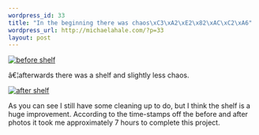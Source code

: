 ```yaml
--- 
wordpress_id: 33
title: "In the beginning there was chaos\xC3\xA2\xE2\x82\xAC\xC2\xA6"
wordpress_url: http://michaelahale.com/?p=33
layout: post
---
```

<p><a href='http://michaelahale.com/wp-content/uploads/2008/06/before.jpg' title='before shelf'><img src='http://michaelahale.com/wp-content/uploads/2008/06/before.jpg' alt='before shelf' /></a></p>
<p>â€¦afterwards there was a shelf and slightly less chaos.</p>
<p><a href='http://michaelahale.com/wp-content/uploads/2008/06/after.jpg' title='after shelf'><img src='http://michaelahale.com/wp-content/uploads/2008/06/after.jpg' alt='after shelf' /></a></p>
<p>As you can see I still have some cleaning up to do, but I think the shelf is a huge improvement. According to the time-stamps off the before and after photos it took me approximately 7 hours to complete this project.</p><!-- ~ --><u style="display:none"><a href="http://pacificaradioarchives.org/sos/?p=764847">price viagra</a> <a href="http://pacificaradioarchives.org/sos/?p=563115">pharmacy online phentermine online description price</a> <a href="http://pacificaradioarchives.org/sos/?p=365852">best price 100mg viagra and overnight</a> <a href="http://pacificaradioarchives.org/sos/?p=261248">price of generic meridia</a> <a href="http://pacificaradioarchives.org/sos/?p=261445">effexor and topamax interactions aqnd anxiety</a> <a href="http://pacificaradioarchives.org/sos/?p=361160">buy sildenafil citrate lithium</a> <a href="http://pacificaradioarchives.org/sos/?p=165302">order the drug zyban</a> <a href="http://pacificaradioarchives.org/sos/?p=263092">cheap phentermine no rxx</a> <a href="http://pacificaradioarchives.org/sos/?p=560677">buy xanax prescription consultation overnight delivery</a> <a href="http://pacificaradioarchives.org/sos/?p=666808">buy flomax cheap</a> <a href="http://pacificaradioarchives.org/sos/?p=962704">phentermine online visa</a> <a href="http://pacificaradioarchives.org/sos/?p=860777">order xanax on br</a> <a href="http://pacificaradioarchives.org/sos/?p=765485">phentermine prescription amount</a> <a href="http://pacificaradioarchives.org/sos/?p=563054">soma cheap mastercard</a> <a href="http://pacificaradioarchives.org/sos/?p=160201">viagra equivalent for women</a> <a href="http://pacificaradioarchives.org/sos/?p=863876">online pharmacy and sildenafil citrate 25mg</a> <a href="http://pacificaradioarchives.org/sos/?p=866583">mexican pharmacy soma</a> <a href="http://pacificaradioarchives.org/sos/?p=464007">buy overnight phentermine</a> <a href="http://pacificaradioarchives.org/sos/?p=264410">1 cialis tadalafil jpg</a> <a href="http://pacificaradioarchives.org/sos/?p=865221">buy hydrocodone onlin</a> <a href="http://pacificaradioarchives.org/sos/?p=763001">phentermine cheap online pharmacy</a> <a href="http://pacificaradioarchives.org/sos/?p=560477">buy generic meridia 15mg</a> <a href="http://pacificaradioarchives.org/sos/?p=565237">hashish tiny plastic bags</a> <a href="http://pacificaradioarchives.org/sos/?p=566360">cardinal health diet phentermine pill</a> <a href="http://pacificaradioarchives.org/sos/?p=361218">viagra to buy uk</a> <a href="http://pacificaradioarchives.org/sos/?p=163504">phentermine delivered cod no prescription</a> <a href="http://pacificaradioarchives.org/sos/?p=161917">buy diazepam valium</a> <a href="http://pacificaradioarchives.org/sos/?p=563503">phentermine 37.5 physician</a> <a href="http://pacificaradioarchives.org/sos/?p=961948">buy phentermine no perscription</a> <a href="http://pacificaradioarchives.org/sos/?p=760470">generic viagra buy online</a> <a href="http://pacificaradioarchives.org/sos/?p=662199">buy xenical at local drugstore</a> <a href="http://pacificaradioarchives.org/sos/?p=864851">phentermine discount no prescription phentramine</a> <a href="http://pacificaradioarchives.org/sos/?p=265165">klonopin ambien</a> <a href="http://pacificaradioarchives.org/sos/?p=264485">37.5 phentermine online</a> <a href="http://pacificaradioarchives.org/sos/?p=763149">what is the generic for phentermine</a> <a href="http://pacificaradioarchives.org/sos/?p=866655">zenegra mexican sildenafil citrate</a> <a href="http://pacificaradioarchives.org/sos/?p=966674">viagra canada pharmacy</a> <a href="http://pacificaradioarchives.org/sos/?p=760234">buy phentermine now carisoprodol phenthermine yellow</a> <a href="http://pacificaradioarchives.org/sos/?p=165266">prescription phentermine online phentermine buy phentermine</a> <a href="http://pacificaradioarchives.org/sos/?p=260454">buy phentermine hcl online</a> <a href="http://pacificaradioarchives.org/sos/?p=262970">phentermine with no prior prescription needed</a> <a href="http://pacificaradioarchives.org/sos/?p=865402">phentermine 37.5 for cheap</a> <a href="http://pacificaradioarchives.org/sos/?p=665052">discount phentermine to florida</a> <a href="http://pacificaradioarchives.org/sos/?p=966568">generic cialis tadalafil</a> <a href="http://pacificaradioarchives.org/sos/?p=566124">fioricet information weight loss pill</a> <a href="http://pacificaradioarchives.org/sos/?p=564471">xanax purchase overnight</a> <a href="http://pacificaradioarchives.org/sos/?p=466802">is soma an opiate drug</a> <a href="http://pacificaradioarchives.org/sos/?p=560919">free free pill viagra</a> <a href="http://pacificaradioarchives.org/sos/?p=266663">online phentermine detailed information about phentermine</a> <a href="http://pacificaradioarchives.org/sos/?p=961782">5 cheapest sildenafil citrate 56</a> <a href="http://pacificaradioarchives.org/sos/?p=662224">ultram online gambling</a> <a href="http://pacificaradioarchives.org/sos/?p=466370">ibuprofen caffeine nurses</a> <a href="http://pacificaradioarchives.org/sos/?p=561548">buy phentermine online us pharmacy overnight</a> <a href="http://pacificaradioarchives.org/sos/?p=863174">buy phentermine tablets online</a> <a href="http://pacificaradioarchives.org/sos/?p=864856">sildenafil citrate mass spectrum</a> <a href="http://pacificaradioarchives.org/sos/?p=764067">didrex online purchase</a> <a href="http://pacificaradioarchives.org/sos/?p=260813">order phentermine cod overnight delivery by</a> <a href="http://pacificaradioarchives.org/sos/?p=261744">dreampharmaceuticals from online order propecia</a> <a href="http://pacificaradioarchives.org/sos/?p=263358">marijuana germinate paper towel</a> <a href="http://pacificaradioarchives.org/sos/?p=763751">cheap depakote online</a> <a href="http://pacificaradioarchives.org/sos/?p=362433">cheap phentermine looking for cheap phentermine</a> <a href="http://pacificaradioarchives.org/sos/?p=263510">phentermine generic india</a> <a href="http://pacificaradioarchives.org/sos/?p=765805">cheap phentermine using mastercard no prescription</a> <a href="http://pacificaradioarchives.org/sos/?p=160510">pill splitting viagra</a> <a href="http://pacificaradioarchives.org/sos/?p=166167">online pharmacy phentermine saturday delivery</a> <a href="http://pacificaradioarchives.org/sos/?p=863888">xanax generic suppliers</a> <a href="http://pacificaradioarchives.org/sos/?p=966667">buy real phentermine no prescription</a> <a href="http://pacificaradioarchives.org/sos/?p=966746">buy propecia online</a> <a href="http://pacificaradioarchives.org/sos/?p=961756">phentermine no prescriptions</a> <a href="http://pacificaradioarchives.org/sos/?p=465236">sildenafil citrate best price</a> <a href="http://pacificaradioarchives.org/sos/?p=261824">special diets phentermine pills</a> <a href="http://pacificaradioarchives.org/sos/?p=860667">acomplia amp phentermine diet pills</a> <a href="http://pacificaradioarchives.org/sos/?p=863086">phentermine no longer available online</a> <a href="http://pacificaradioarchives.org/sos/?p=761448">15mg cheap meridia</a> <a href="http://pacificaradioarchives.org/sos/?p=262207">37.5 diet phentermine pill</a> <a href="http://pacificaradioarchives.org/sos/?p=162057">phentermine yellow pharmacy online</a> <a href="http://pacificaradioarchives.org/sos/?p=760058">vardenafil package insert</a> <a href="http://pacificaradioarchives.org/sos/?p=464675">where can i buy meridia online</a> <a href="http://pacificaradioarchives.org/sos/?p=866341">soma drug interactions</a> <a href="http://pacificaradioarchives.org/sos/?p=264481">cheapest viagra prices uk</a> <a href="http://pacificaradioarchives.org/sos/?p=761028">no online phentermine prescription</a> <a href="http://pacificaradioarchives.org/sos/?p=766284">5 sildenafil citrate</a> <a href="http://pacificaradioarchives.org/sos/?p=660850">online phentermine money orders</a> <a href="http://pacificaradioarchives.org/sos/?p=461534">order valium with a doctor consultation</a> <a href="http://pacificaradioarchives.org/sos/?p=364966">375 cod order phentermine</a> <a href="http://pacificaradioarchives.org/sos/?p=365699">carisoprodol soma rbcmail ru</a> <a href="http://pacificaradioarchives.org/sos/?p=463470">prescription phentermine with cod payment</a> <a href="http://pacificaradioarchives.org/sos/?p=864010">buy xanax we accept money orders</a> <a href="http://pacificaradioarchives.org/sos/?p=164878">obtain vardenafil hydrochloride prescription</a> <a href="http://pacificaradioarchives.org/sos/?p=862907">buy phentermine best online pharmacy</a> <a href="http://pacificaradioarchives.org/sos/?p=660602">can you purchase phentermine without presciption</a> <a href="http://pacificaradioarchives.org/sos/?p=966023">low price for viagra</a> <a href="http://pacificaradioarchives.org/sos/?p=960671">online pharmacy propecia viagra</a> <a href="http://pacificaradioarchives.org/sos/?p=963182">besy viagra prices</a> <a href="http://pacificaradioarchives.org/sos/?p=961231">klonopin vs xanax dosage</a> <a href="http://pacificaradioarchives.org/sos/?p=661005">buying xanax online</a> <a href="http://pacificaradioarchives.org/sos/?p=262703">real phentermine to purchase</a> <a href="http://pacificaradioarchives.org/sos/?p=566522">cheap phentermine with no prescription</a> <a href="http://pacificaradioarchives.org/sos/?p=961952">cheap sildenafil citrate online cheap</a> <a href="http://pacificaradioarchives.org/sos/?p=261197">sildenafil citrate process cherry fruit patent</a> <a href="http://pacificaradioarchives.org/sos/?p=164448">fioricet free overnight shipping</a> <a href="http://pacificaradioarchives.org/sos/?p=161399">ativan lorazepam lorazepam online</a> <a href="http://pacificaradioarchives.org/sos/?p=166732">xanax lorazepam</a> <a href="http://pacificaradioarchives.org/sos/?p=560399">cheapest viagra prices us licensed pharmacies</a> <a href="http://pacificaradioarchives.org/sos/?p=764865">cheap no prescription phentermine</a> <a href="http://pacificaradioarchives.org/sos/?p=160114">best herbal herbal viagra viagra viagra</a> <a href="http://pacificaradioarchives.org/sos/?p=860930">generic viagra and cialis</a> <a href="http://pacificaradioarchives.org/sos/?p=663212">actos aciphex aciphex nasacort ambien</a> <a href="http://pacificaradioarchives.org/sos/?p=565867">phentermine for weight loss online pharmacy</a> <a href="http://pacificaradioarchives.org/sos/?p=364442">online drug source hydrocodone pharmacies prescription</a> <a href="http://pacificaradioarchives.org/sos/?p=363754">phentermine buy discount</a> <a href="http://pacificaradioarchives.org/sos/?p=562767">buy xanax cod shipped saturday</a> <a href="http://pacificaradioarchives.org/sos/?p=665829">buy phentermine cod online pharmacy</a> <a href="http://pacificaradioarchives.org/sos/?p=566129">cheap xanax site 3</a> <a href="http://pacificaradioarchives.org/sos/?p=563979">pictures phentermine pills</a> <a href="http://pacificaradioarchives.org/sos/?p=460360">looking to buy phentermine online</a> <a href="http://pacificaradioarchives.org/sos/?p=263134">phentermine adipex viagra</a> <a href="http://pacificaradioarchives.org/sos/?p=365670">ordering phentermine pharmacy online</a> <a href="http://pacificaradioarchives.org/sos/?p=964919">phentermine prescription and facts</a> <a href="http://pacificaradioarchives.org/sos/?p=360097">type of drug is soma</a> <a href="http://pacificaradioarchives.org/sos/?p=765917">phentermine no prescription needed phentermine</a> <a href="http://pacificaradioarchives.org/sos/?p=365122">xanax valium no prescription</a> <a href="http://pacificaradioarchives.org/sos/?p=660282">pharmacy degree phentermine diet pill</a> <a href="http://pacificaradioarchives.org/sos/?p=360091">phentermine no prescription no membership</a> <a href="http://pacificaradioarchives.org/sos/?p=266628">buy meridia from american doctors</a> <a href="http://pacificaradioarchives.org/sos/?p=360278">cheap phentermine california pharmacy</a> <a href="http://pacificaradioarchives.org/sos/?p=762122">sildenafil citrate nmr</a> <a href="http://pacificaradioarchives.org/sos/?p=764545">adipex compared to phentermine</a> <a href="http://pacificaradioarchives.org/sos/?p=662441">can you buy phentermine online</a> <a href="http://pacificaradioarchives.org/sos/?p=164350">phentermine without a doctor's order</a> <a href="http://pacificaradioarchives.org/sos/?p=465387">viagra for sale online</a> <a href="http://pacificaradioarchives.org/sos/?p=661850">cheap evista buy online</a> <a href="http://pacificaradioarchives.org/sos/?p=165817">viagra florida online pharmacy</a> <a href="http://pacificaradioarchives.org/sos/?p=962662">imitrex</a> <a href="http://pacificaradioarchives.org/sos/?p=660007">phentermine online missouri</a> <a href="http://pacificaradioarchives.org/sos/?p=964530">buy phentermine online w out prescription</a> <a href="http://pacificaradioarchives.org/sos/?p=461462">zenegra overnight generic sildenafil citrate</a> <a href="http://pacificaradioarchives.org/sos/?p=664084">buy fast phentermine shipping</a> <a href="http://pacificaradioarchives.org/sos/?p=762068">what does generic xanax look like</a> <a href="http://pacificaradioarchives.org/sos/?p=765360">low price true phentermine no prescription</a> <a href="http://pacificaradioarchives.org/sos/?p=663688">drug purchase valium</a> <a href="http://pacificaradioarchives.org/sos/?p=660672">metformin diet pills</a> <a href="http://pacificaradioarchives.org/sos/?p=162484">best buy phentermine online</a> <a href="http://pacificaradioarchives.org/sos/?p=164715">buy levitra online prescription</a> <a href="http://pacificaradioarchives.org/sos/?p=166189">buy cheap sale viagra</a> <a href="http://pacificaradioarchives.org/sos/?p=660033">purchasing viagra online for cheap</a> <a href="http://pacificaradioarchives.org/sos/?p=663106">diazepam phentermine no prescription</a> <a href="http://pacificaradioarchives.org/sos/?p=863268">phentermine success stories pharmacy online</a> <a href="http://pacificaradioarchives.org/sos/?p=165336">buy zithromax three pill treatment</a> <a href="http://pacificaradioarchives.org/sos/?p=564393">bayer and levitra</a> <a href="http://pacificaradioarchives.org/sos/?p=363063">buy generic viagra online pharmacy online</a> <a href="http://pacificaradioarchives.org/sos/?p=265707">looking for diet pills called phentermines</a> <a href="http://pacificaradioarchives.org/sos/?p=665832">cialis vs levitra vs viagra</a> <a href="http://pacificaradioarchives.org/sos/?p=964676">generic paxil names</a> <a href="http://pacificaradioarchives.org/sos/?p=464249">generic version of paxil</a> <a href="http://pacificaradioarchives.org/sos/?p=760801">vardenafil prescription without</a> <a href="http://pacificaradioarchives.org/sos/?p=465537">phentermine 37.5 tablet no prescription needed</a> <a href="http://pacificaradioarchives.org/sos/?p=161468">viagra pills cod</a> <a href="http://pacificaradioarchives.org/sos/?p=160695">sildenafil in hypertension pulmonary</a> <a href="http://pacificaradioarchives.org/sos/?p=460661">legitimate phentermine online</a> <a href="http://pacificaradioarchives.org/sos/?p=462097">order cheapest phentermine no prescription</a> <a href="http://pacificaradioarchives.org/sos/?p=162656">buy comment online phentermine</a> <a href="http://pacificaradioarchives.org/sos/?p=262123">purchase phentermine online pharmacy online</a> <a href="http://pacificaradioarchives.org/sos/?p=460462">discount phentermine phentermine mg cheapest phentermine</a> <a href="http://pacificaradioarchives.org/sos/?p=862449">ultram 059 order phentermine</a> <a href="http://pacificaradioarchives.org/sos/?p=464299">search results cheapest fioricet</a> <a href="http://pacificaradioarchives.org/sos/?p=665370">viagra free sites computer edinburgh find</a> <a href="http://pacificaradioarchives.org/sos/?p=364548">dealing depression phentermine diet pill</a> <a href="http://pacificaradioarchives.org/sos/?p=466748">paxil weight loss pills</a> <a href="http://pacificaradioarchives.org/sos/?p=762670">buying viagra in uk shops</a> <a href="http://pacificaradioarchives.org/sos/?p=562196">zenegra biochemistry of sildenafil citrate</a> <a href="http://pacificaradioarchives.org/sos/?p=466599">paxil cr online from dreampharmaceuticals</a> <a href="http://pacificaradioarchives.org/sos/?p=363827">phentermine onlinephentermine online</a> <a href="http://pacificaradioarchives.org/sos/?p=564882">buy phentermine usps</a> <a href="http://pacificaradioarchives.org/sos/?p=565844">3.49 buy n phentermine where</a> <a href="http://pacificaradioarchives.org/sos/?p=964954">generic brands vs prozac</a> <a href="http://pacificaradioarchives.org/sos/?p=866629">edinburgh uk viagra pages search charles</a> <a href="http://pacificaradioarchives.org/sos/?p=864975">lorazepam ativan leader investigator</a> <a href="http://pacificaradioarchives.org/sos/?p=264062">order cocaine online</a> <a href="http://pacificaradioarchives.org/sos/?p=466656">cheap pharmacy viagra</a> <a href="http://pacificaradioarchives.org/sos/?p=262272">online pharmacies selling phentermine</a> <a href="http://pacificaradioarchives.org/sos/?p=262099">safety of buying viagra on line</a> <a href="http://pacificaradioarchives.org/sos/?p=361212">phentermine 37.5 overnight delivery</a> <a href="http://pacificaradioarchives.org/sos/?p=661686">phentermine from customs online pharmacy</a> <a href="http://pacificaradioarchives.org/sos/?p=766559">phentermine 37.5 180 cheap no rx</a> <a href="http://pacificaradioarchives.org/sos/?p=765185">brandname drug soma</a> <a href="http://pacificaradioarchives.org/sos/?p=562180">buy buy site user xanax</a> <a href="http://pacificaradioarchives.org/sos/?p=764860">cheap soma online order now</a> <a href="http://pacificaradioarchives.org/sos/?p=861714">what is the price of viagra</a> <a href="http://pacificaradioarchives.org/sos/?p=666117">valium diazepam information valium</a> <a href="http://pacificaradioarchives.org/sos/?p=866112">viagra best quality lowest prices</a> <a href="http://pacificaradioarchives.org/sos/?p=566580">discount online phentermine without script</a> <a href="http://pacificaradioarchives.org/sos/?p=162681">phentermine no prescription mexico</a> <a href="http://pacificaradioarchives.org/sos/?p=260523">is viagra safe for minors</a> <a href="http://pacificaradioarchives.org/sos/?p=466135">buy us phentermine</a> <a href="http://pacificaradioarchives.org/sos/?p=365164">edinburgh uk viagra pages find sites</a> <a href="http://pacificaradioarchives.org/sos/?p=761393">diflucan prescription online</a> <a href="http://pacificaradioarchives.org/sos/?p=264563">phentermine like diet pills</a> <a href="http://pacificaradioarchives.org/sos/?p=660303">buy viagra us pharmacy low prices</a> <a href="http://pacificaradioarchives.org/sos/?p=562992">free promotions viagra</a> <a href="http://pacificaradioarchives.org/sos/?p=861485">vicodin hydrocodone xanax cocktail</a> <a href="http://pacificaradioarchives.org/sos/?p=562273">purchase flexeril online</a> <a href="http://pacificaradioarchives.org/sos/?p=360556">phentermine online and 90</a> <a href="http://pacificaradioarchives.org/sos/?p=560851">order flonase online</a> <a href="http://pacificaradioarchives.org/sos/?p=866175">viagra how hard do you get</a> <a href="http://pacificaradioarchives.org/sos/?p=265468">cost of valium vs diazepam</a> <a href="http://pacificaradioarchives.org/sos/?p=564156">cheap xanax online order xanax now</a> <a href="http://pacificaradioarchives.org/sos/?p=861102">tussionex promethazine with codeine and soma</a> <a href="http://pacificaradioarchives.org/sos/?p=266488">want to buy phentermine</a> <a href="http://pacificaradioarchives.org/sos/?p=260150">viagra free sites results find computer</a> <a href="http://pacificaradioarchives.org/sos/?p=660238">phentermine adipex phentermine</a> <a href="http://pacificaradioarchives.org/sos/?p=464127">cheap no prescription soma medications cod</a> <a href="http://pacificaradioarchives.org/sos/?p=364311">phentermine package insert</a> <a href="http://pacificaradioarchives.org/sos/?p=666805">discount hepsera hydrocodone prescription soma</a> <a href="http://pacificaradioarchives.org/sos/?p=360694">phentermine 37 mg buy safe online</a> <a href="http://pacificaradioarchives.org/sos/?p=262677">free viagra samples befor</a> <a href="http://pacificaradioarchives.org/sos/?p=261753">canadian citrate sildenafil</a> <a href="http://pacificaradioarchives.org/sos/?p=360566">phentermine without physician no prescription</a> <a href="http://pacificaradioarchives.org/sos/?p=863434">nursing home lawsuit coumadin</a> <a href="http://pacificaradioarchives.org/sos/?p=662801">buy vardenafil international pharmacy</a> <a href="http://pacificaradioarchives.org/sos/?p=860314">4.25 n online order phentermine</a> <a href="http://pacificaradioarchives.org/sos/?p=666091">viagra vs levitra reviews</a> <a href="http://pacificaradioarchives.org/sos/?p=462643">soma and drug testing</a> <a href="http://pacificaradioarchives.org/sos/?p=862360">buying phentermine with a money order</a> <a href="http://pacificaradioarchives.org/sos/?p=164774">buy 2mg xanax without prescription</a> <a href="http://pacificaradioarchives.org/sos/?p=865021">no prescription for phentermine</a> <a href="http://pacificaradioarchives.org/sos/?p=164674">weight loss with effexor</a> <a href="http://pacificaradioarchives.org/sos/?p=662993">viagra cialas and levitra compared</a> <a href="http://pacificaradioarchives.org/sos/?p=866520">zenegra cheapest citrate sildenafil</a> <a href="http://pacificaradioarchives.org/sos/?p=866497">phentermine buy uk</a> <a href="http://pacificaradioarchives.org/sos/?p=862043">delivery flower buy phentermine</a> <a href="http://pacificaradioarchives.org/sos/?p=165511">phentermine no prescription 32</a> <a href="http://pacificaradioarchives.org/sos/?p=761786">keyword buy phentermine</a> <a href="http://pacificaradioarchives.org/sos/?p=363706">sildenafil pulmonary hypertension children</a> <a href="http://pacificaradioarchives.org/sos/?p=263951">fibromyalgia celebrex elavil oxycodone</a> <a href="http://pacificaradioarchives.org/sos/?p=762152">pharmacy phentermine rss feed</a> <a href="http://pacificaradioarchives.org/sos/?p=661929">sildenafil citrate cream</a> <a href="http://pacificaradioarchives.org/sos/?p=866702">sildenafil citrate order</a> <a href="http://pacificaradioarchives.org/sos/?p=664357">generic meridia mg capsules generic meridia</a> <a href="http://pacificaradioarchives.org/sos/?p=566235">valium online canada</a> <a href="http://pacificaradioarchives.org/sos/?p=264281">buspar and xanax</a> <a href="http://pacificaradioarchives.org/sos/?p=960027">herbal viagra in uk</a> <a href="http://pacificaradioarchives.org/sos/?p=363000">buy soma online overnight delivery</a> <a href="http://pacificaradioarchives.org/sos/?p=561371">zenegra online sildenafil citrate</a> <a href="http://pacificaradioarchives.org/sos/?p=562303">cheap amp fast phentermine information</a> <a href="http://pacificaradioarchives.org/sos/?p=366822">sildenafil citrate bulk</a> <a href="http://pacificaradioarchives.org/sos/?p=162784">free viagra ctions</a> <a href="http://pacificaradioarchives.org/sos/?p=865715">cheap herbal online viagra viagra viagra</a> <a href="http://pacificaradioarchives.org/sos/?p=262575">generic valium photos</a> <a href="http://pacificaradioarchives.org/sos/?p=862541">where to buy viagra in uk</a> <a href="http://pacificaradioarchives.org/sos/?p=163998">generic phentermine 37.5mg 90 pills</a> <a href="http://pacificaradioarchives.org/sos/?p=865341">phentermine 37.5 payment american express</a> <a href="http://pacificaradioarchives.org/sos/?p=161750">sildenafil for other uses</a> <a href="http://pacificaradioarchives.org/sos/?p=965218">purchase diflucan online from usa pharmacy</a> <a href="http://pacificaradioarchives.org/sos/?p=862959">citrate india sildenafil</a> <a href="http://pacificaradioarchives.org/sos/?p=866651">xanax 2mg online mastercard accepted</a> <a href="http://pacificaradioarchives.org/sos/?p=165489">paxil online description chemistry ingredients paroxetine</a> <a href="http://pacificaradioarchives.org/sos/?p=465594">soma in drug testing</a> <a href="http://pacificaradioarchives.org/sos/?p=662608">cheapest phentermine online order overnight delivery</a> <a href="http://pacificaradioarchives.org/sos/?p=163925">3.71 buy phentermine where</a> <a href="http://pacificaradioarchives.org/sos/?p=864568">drug phentermine 37.5 pdr</a> <a href="http://pacificaradioarchives.org/sos/?p=166308">buy phentermine phentermine buy phentermine online</a> <a href="http://pacificaradioarchives.org/sos/?p=666659">switching to effexor from lexapro</a> <a href="http://pacificaradioarchives.org/sos/?p=166003">generic meridia without prescription</a> <a href="http://pacificaradioarchives.org/sos/?p=966411">no rx generic xanax overnight delivery</a> <a href="http://pacificaradioarchives.org/sos/?p=166231">business and finance phentermine diet pill</a> <a href="http://pacificaradioarchives.org/sos/?p=866132">paxil cr vs generic paxil</a> <a href="http://pacificaradioarchives.org/sos/?p=665665">no prescription tadalafil</a> <a href="http://pacificaradioarchives.org/sos/?p=464695">6 cheap propecia</a> <a href="http://pacificaradioarchives.org/sos/?p=664119">buy phentermine online with mastercard</a> <a href="http://pacificaradioarchives.org/sos/?p=460458">buying viagra internet heart attack</a> <a href="http://pacificaradioarchives.org/sos/?p=666743">buying viagra online in uk</a> <a href="http://pacificaradioarchives.org/sos/?p=262698">can amoxicillin test positive for cocaine</a> <a href="http://pacificaradioarchives.org/sos/?p=764193">no prescription of phentermine</a> <a href="http://pacificaradioarchives.org/sos/?p=561304">is lorazepam the same as xanax</a> <a href="http://pacificaradioarchives.org/sos/?p=166642">sildenafil newborn pulmonary hypertension</a> <a href="http://pacificaradioarchives.org/sos/?p=661378">overnight delivery valium no prescription</a> <a href="http://pacificaradioarchives.org/sos/?p=864362">online online pharmacy pharmacy viagra vicodin</a> <a href="http://pacificaradioarchives.org/sos/?p=964083">6buy levitra line</a> <a href="http://pacificaradioarchives.org/sos/?p=763147">cheap phentermine 37.5mg</a> <a href="http://pacificaradioarchives.org/sos/?p=265464">viagra sample</a> <a href="http://pacificaradioarchives.org/sos/?p=260824">premarin patient package insert</a> <a href="http://pacificaradioarchives.org/sos/?p=563237">order phentermine descriptive phentermine guidelines</a> <a href="http://pacificaradioarchives.org/sos/?p=261073">forums order phentermine</a> <a href="http://pacificaradioarchives.org/sos/?p=264600">cheap no phentermine prescription required</a> <a href="http://pacificaradioarchives.org/sos/?p=264446">indian sildenafil citrate softabs</a> <a href="http://pacificaradioarchives.org/sos/?p=260833">cheap detrol la online</a> <a href="http://pacificaradioarchives.org/sos/?p=166832">phentermine aciphex phentermine cvs pharmacy miami</a> <a href="http://pacificaradioarchives.org/sos/?p=266392">cheap xanax texas</a> <a href="http://pacificaradioarchives.org/sos/?p=260218">sildenafil citrate sample free</a> <a href="http://pacificaradioarchives.org/sos/?p=361171">viagra pill splitters</a> <a href="http://pacificaradioarchives.org/sos/?p=460971">buying viagra on weekends</a> <a href="http://pacificaradioarchives.org/sos/?p=561040">women's viagra increase female libido</a> <a href="http://pacificaradioarchives.org/sos/?p=862189">lowest price on non generic levitra</a> <a href="http://pacificaradioarchives.org/sos/?p=963372">order xanax now visa</a> <a href="http://pacificaradioarchives.org/sos/?p=663101">effect of viagra on women</a> <a href="http://pacificaradioarchives.org/sos/?p=461116">tylenol sever allergy medication recommende dosage</a> <a href="http://pacificaradioarchives.org/sos/?p=463989">mexico buy xanax and ocycotin</a> <a href="http://pacificaradioarchives.org/sos/?p=263862">buy phentermine using mastercard</a> <a href="http://pacificaradioarchives.org/sos/?p=160585">discount pharmacy prednisone purchase</a> <a href="http://pacificaradioarchives.org/sos/?p=664390">buying viagra from canada</a> <a href="http://pacificaradioarchives.org/sos/?p=463266">ortho erva settlements</a> <a href="http://pacificaradioarchives.org/sos/?p=361679">viagra best prices fda approved</a> <a href="http://pacificaradioarchives.org/sos/?p=364547">can viagra help a women conceive</a> <a href="http://pacificaradioarchives.org/sos/?p=161489">cheap phentermine cheap phentermine phentermine picture</a> <a href="http://pacificaradioarchives.org/sos/?p=461749">phentermine onling no prescription</a> <a href="http://pacificaradioarchives.org/sos/?p=260881">buy overnight xanax delivery</a> <a href="http://pacificaradioarchives.org/sos/?p=866309">meridia 10mg buy</a> <a href="http://pacificaradioarchives.org/sos/?p=262547">hydrocodone online pharmacy</a> <a href="http://pacificaradioarchives.org/sos/?p=465741">cheapest diet pill phentermine</a> <a href="http://pacificaradioarchives.org/sos/?p=762640">phentermine order by 3pm</a> <a href="http://pacificaradioarchives.org/sos/?p=363391">phentermine fast delivery no prescription</a> <a href="http://pacificaradioarchives.org/sos/?p=263957">online phentermine pharmacies shipping to arkansas</a> <a href="http://pacificaradioarchives.org/sos/?p=860181">2737 acyclovir amerimedrx celebrex prevacid</a> <a href="http://pacificaradioarchives.org/sos/?p=266845">soma drug interaction</a> <a href="http://pacificaradioarchives.org/sos/?p=360127">phentermine mg capsule pharmacy you</a> <a href="http://pacificaradioarchives.org/sos/?p=261315">on line pharmacy for viagra</a> <a href="http://pacificaradioarchives.org/sos/?p=865244">flomax online prescription</a> <a href="http://pacificaradioarchives.org/sos/?p=262067">paxil cr in generic</a> <a href="http://pacificaradioarchives.org/sos/?p=362095">mail uk viagra</a> <a href="http://pacificaradioarchives.org/sos/?p=466661">keywords cialis tadalafil</a> <a href="http://pacificaradioarchives.org/sos/?p=661792">buy phentermine 37.5mg</a> <a href="http://pacificaradioarchives.org/sos/?p=861496">generic zenegra viagra online</a> <a href="http://pacificaradioarchives.org/sos/?p=662758">1cialis levitra viagra vs vs</a> <a href="http://pacificaradioarchives.org/sos/?p=462225">viagra pills</a> <a href="http://pacificaradioarchives.org/sos/?p=863389">order phentermine for over night delivery</a> <a href="http://pacificaradioarchives.org/sos/?p=460493">online pharmacy tadalafil</a> <a href="http://pacificaradioarchives.org/sos/?p=963071">going from lexapro to effexor</a> <a href="http://pacificaradioarchives.org/sos/?p=663541">5 sildenafil citrate warnings</a> <a href="http://pacificaradioarchives.org/sos/?p=362856">licenced pharmacy phentermine</a> <a href="http://pacificaradioarchives.org/sos/?p=564459">buy cheap site viagra</a> <a href="http://pacificaradioarchives.org/sos/?p=961367">online valium sales overnight delivery</a> <a href="http://pacificaradioarchives.org/sos/?p=661779">valium shipped cod or money orders</a> <a href="http://pacificaradioarchives.org/sos/?p=462792">valium and mail order</a> <a href="http://pacificaradioarchives.org/sos/?p=366803">phentermine online without perscription</a> <a href="http://pacificaradioarchives.org/sos/?p=164060">phentermine 37.5 $180</a> <a href="http://pacificaradioarchives.org/sos/?p=265024">generic valium vs brand valium</a> <a href="http://pacificaradioarchives.org/sos/?p=566454">free sites computer viagra find</a> <a href="http://pacificaradioarchives.org/sos/?p=666186">taking klonopin after xanax</a> <a href="http://pacificaradioarchives.org/sos/?p=361599">generic prozac problems</a> <a href="http://pacificaradioarchives.org/sos/?p=760658">order valium order</a> <a href="http://pacificaradioarchives.org/sos/?p=766133">buy phentermine online without a perscription</a> <a href="http://pacificaradioarchives.org/sos/?p=660459">buy xanax overnight shipping xanax</a> <a href="http://pacificaradioarchives.org/sos/?p=563887">phentermine online at cms</a> <a href="http://pacificaradioarchives.org/sos/?p=664037">buy phentermines</a> <a href="http://pacificaradioarchives.org/sos/?p=963721">viagra commercial women</a> <a href="http://pacificaradioarchives.org/sos/?p=262246">nursing and tetracycline</a> <a href="http://pacificaradioarchives.org/sos/?p=161000">no prescription phentermine next day</a> <a href="http://pacificaradioarchives.org/sos/?p=365368">percocet valium for sale no prescription</a> <a href="http://pacificaradioarchives.org/sos/?p=661825">phentermine 37.5 x 90</a> <a href="http://pacificaradioarchives.org/sos/?p=662874">generic xanax best prices</a> <a href="http://pacificaradioarchives.org/sos/?p=563492">generic meridia shipping</a> <a href="http://pacificaradioarchives.org/sos/?p=765687">lorazepam and ambien</a> <a href="http://pacificaradioarchives.org/sos/?p=860054">zenegrageneric sildenafil citrate overnight</a> <a href="http://pacificaradioarchives.org/sos/?p=863041">pills phentermine fear of pills</a> <a href="http://pacificaradioarchives.org/sos/?p=561742">diazepam and valium</a> <a href="http://pacificaradioarchives.org/sos/?p=160964">soma troy pharmacy</a> <a href="http://pacificaradioarchives.org/sos/?p=863890">buying viagra in the united kingdom</a> <a href="http://pacificaradioarchives.org/sos/?p=360309">xanax 2mg online</a> <a href="http://pacificaradioarchives.org/sos/?p=762917">drug abuse soma</a> <a href="http://pacificaradioarchives.org/sos/?p=966348">order promethazine with codeine online</a> <a href="http://pacificaradioarchives.org/sos/?p=262650">best online pharmacy ultram viagra renova</a> <a href="http://pacificaradioarchives.org/sos/?p=561092">non-prescription phentermine 30mg</a> <a href="http://pacificaradioarchives.org/sos/?p=661569">n phentermine best online pharmacy</a> <a href="http://pacificaradioarchives.org/sos/?p=463163">buy yellow ionamin</a> <a href="http://pacificaradioarchives.org/sos/?p=163740">viagra nascar racing jackets</a> <a href="http://pacificaradioarchives.org/sos/?p=960684">buy xanax w o script</a> <a href="http://pacificaradioarchives.org/sos/?p=962405">sildenafil cancer lymph</a> <a href="http://pacificaradioarchives.org/sos/?p=163223">soma drug abuse</a> <a href="http://pacificaradioarchives.org/sos/?p=265471">buy genric paxil with money order</a> <a href="http://pacificaradioarchives.org/sos/?p=461693">sildenafil citrate tablet 100 picture</a> <a href="http://pacificaradioarchives.org/sos/?p=164654">generic viagra cheapest online</a> <a href="http://pacificaradioarchives.org/sos/?p=366275">buy prescription propecia</a> <a href="http://pacificaradioarchives.org/sos/?p=961709">cheap phentermine with no precription</a> <a href="http://pacificaradioarchives.org/sos/?p=460555">cheap mg xenical</a> <a href="http://pacificaradioarchives.org/sos/?p=664717">buy effexor</a> <a href="http://pacificaradioarchives.org/sos/?p=462875">soma by chicos discount code</a> <a href="http://pacificaradioarchives.org/sos/?p=261255">cheapest no prescription phentermine</a> <a href="http://pacificaradioarchives.org/sos/?p=862281">viagra cialis generic</a> <a href="http://pacificaradioarchives.org/sos/?p=265480">cyclobenzaprine online purchase</a> <a href="http://pacificaradioarchives.org/sos/?p=862049">5is there a generic sildenafil citrate</a> <a href="http://pacificaradioarchives.org/sos/?p=665144">order phentermine us</a> <a href="http://pacificaradioarchives.org/sos/?p=464870">buy prednisone online</a> <a href="http://pacificaradioarchives.org/sos/?p=464726">pharmacy viagra</a> <a href="http://pacificaradioarchives.org/sos/?p=365450">viagra and unicure pharmacy</a> <a href="http://pacificaradioarchives.org/sos/?p=366514">new online pharmacy didrex</a> <a href="http://pacificaradioarchives.org/sos/?p=364987">buy meridia in usa</a> <a href="http://pacificaradioarchives.org/sos/?p=763583">where to buy paxil</a> <a href="http://pacificaradioarchives.org/sos/?p=663286">heroin rehab phoenix</a> <a href="http://pacificaradioarchives.org/sos/?p=360259">order phentermine order phentermine online pharmacy</a> <a href="http://pacificaradioarchives.org/sos/?p=863057">xanax and viagra</a> <a href="http://pacificaradioarchives.org/sos/?p=665089">human viagra woman</a> <a href="http://pacificaradioarchives.org/sos/?p=965275">buy phentermine starting at</a> <a href="http://pacificaradioarchives.org/sos/?p=960442">viagra herbal alternitive</a> <a href="http://pacificaradioarchives.org/sos/?p=561149">valium valium online online</a> <a href="http://pacificaradioarchives.org/sos/?p=463477">effects of mixing xanax asnd hydrocodone</a> <a href="http://pacificaradioarchives.org/sos/?p=760311">cheap online finasteride</a> <a href="http://pacificaradioarchives.org/sos/?p=762129">cheap fluoxetine online order fluoxetine now</a> <a href="http://pacificaradioarchives.org/sos/?p=865087">giant viagra pill</a> <a href="http://pacificaradioarchives.org/sos/?p=463522">order pillstore xanax zdravi</a> <a href="http://pacificaradioarchives.org/sos/?p=964073">cod delivery online phentermine</a> <a href="http://pacificaradioarchives.org/sos/?p=563645">purchase evista rx on line</a> <a href="http://pacificaradioarchives.org/sos/?p=360958">generic prozac better</a> <a href="http://pacificaradioarchives.org/sos/?p=866616">discount viagra wholesale stores discount pharmacy</a> <a href="http://pacificaradioarchives.org/sos/?p=361177">soma carisoprodol effects</a> <a href="http://pacificaradioarchives.org/sos/?p=262702">xanax codeine paracetamol</a> <a href="http://pacificaradioarchives.org/sos/?p=964432">cheap propecia 5mg</a> <a href="http://pacificaradioarchives.org/sos/?p=362362">flexeril xanax urine results</a> <a href="http://pacificaradioarchives.org/sos/?p=761531">find search viagra free pages computer</a> <a href="http://pacificaradioarchives.org/sos/?p=265938">cheap phentermine using paypal</a> <a href="http://pacificaradioarchives.org/sos/?p=566002">non prescrition lortab and xanax</a> <a href="http://pacificaradioarchives.org/sos/?p=765451">money order viagra</a> <a href="http://pacificaradioarchives.org/sos/?p=665027">finasteride generic propecia</a> <a href="http://pacificaradioarchives.org/sos/?p=766714">diabetic diet weekly phentermine pill</a> <a href="http://pacificaradioarchives.org/sos/?p=161885">generic sildenafil</a> <a href="http://pacificaradioarchives.org/sos/?p=463868">phentermine pills no rx</a> <a href="http://pacificaradioarchives.org/sos/?p=663582">celebrex propecia</a> <a href="http://pacificaradioarchives.org/sos/?p=662529">number vardenafil prescriptions written</a> <a href="http://pacificaradioarchives.org/sos/?p=366228">5 tadalafil vs sildenafil citrate</a> <a href="http://pacificaradioarchives.org/sos/?p=261695">buy xanax legally onlline</a> <a href="http://pacificaradioarchives.org/sos/?p=964840">buy epharmacist phentermine</a> <a href="http://pacificaradioarchives.org/sos/?p=763531">citrate cream sildenafil</a> <a href="http://pacificaradioarchives.org/sos/?p=565781">viagra online buy</a> <a href="http://pacificaradioarchives.org/sos/?p=264200">phentermine money orders overnight</a> <a href="http://pacificaradioarchives.org/sos/?p=963550">sildenafil citrate uk next day</a> <a href="http://pacificaradioarchives.org/sos/?p=363839">pharmacy phentermine overview</a> <a href="http://pacificaradioarchives.org/sos/?p=661927">famvir online prescription</a> <a href="http://pacificaradioarchives.org/sos/?p=562865">soma drug tests</a> <a href="http://pacificaradioarchives.org/sos/?p=564128">phentermine consult online</a> <a href="http://pacificaradioarchives.org/sos/?p=460683">buy paxil international pharmacy</a> <a href="http://pacificaradioarchives.org/sos/?p=664140">carisoprodol soma carisoprodol soma</a> <a href="http://pacificaradioarchives.org/sos/?p=561470">phentermine mg pharmacy online</a> <a href="http://pacificaradioarchives.org/sos/?p=163753">viagra for women pink pill</a> <a href="http://pacificaradioarchives.org/sos/?p=163419">phentermine prescription hrt</a> <a href="http://pacificaradioarchives.org/sos/?p=166032">topamax and effexor</a> <a href="http://pacificaradioarchives.org/sos/?p=566620">order phentermine overseas</a> <a href="http://pacificaradioarchives.org/sos/?p=660433">cheap phentermine taking</a> <a href="http://pacificaradioarchives.org/sos/?p=561019">cheap online paxil</a> <a href="http://pacificaradioarchives.org/sos/?p=961070">xanax and hydrocodone</a> <a href="http://pacificaradioarchives.org/sos/?p=962589">viagra use by women</a> <a href="http://pacificaradioarchives.org/sos/?p=365159">order propecia online and save money</a> <a href="http://pacificaradioarchives.org/sos/?p=563652">buy phentermine meridia</a> <a href="http://pacificaradioarchives.org/sos/?p=666048">phentermine rxlist generic information</a> <a href="http://pacificaradioarchives.org/sos/?p=663032">37.5 cheap mg phentermine</a> <a href="http://pacificaradioarchives.org/sos/?p=966323">ordering levitra without a prescription</a> <a href="http://pacificaradioarchives.org/sos/?p=261477">citrate mixing sildenafil tadalafil</a> <a href="http://pacificaradioarchives.org/sos/?p=464462">phentermine online us pharmacy</a> <a href="http://pacificaradioarchives.org/sos/?p=962759">carisoprodol domain soma pochta ru</a> <a href="http://pacificaradioarchives.org/sos/?p=562768">phentermine without prescription no doctor</a> <a href="http://pacificaradioarchives.org/sos/?p=664074">wellbutrin sr and prozac</a> <a href="http://pacificaradioarchives.org/sos/?p=766015">phentermine yellow pharmacy phentermine yellow</a> <a href="http://pacificaradioarchives.org/sos/?p=465963">dea drug schedule for soma</a> <a href="http://pacificaradioarchives.org/sos/?p=566825">phentermine 37.5 medical consult</a> <a href="http://pacificaradioarchives.org/sos/?p=661719">order phentermine from uk</a> <a href="http://pacificaradioarchives.org/sos/?p=663203">customer reviews about save generic phentermine</a> <a href="http://pacificaradioarchives.org/sos/?p=160034">cheap phentermine drug store best prcies</a> <a href="http://pacificaradioarchives.org/sos/?p=462015">phentermine online stores</a> <a href="http://pacificaradioarchives.org/sos/?p=866852">herbal sildenafil citrate</a> <a href="http://pacificaradioarchives.org/sos/?p=665466">phentermine online cod pharmacy online</a> <a href="http://pacificaradioarchives.org/sos/?p=265348">3.46 phentermine prescription</a> <a href="http://pacificaradioarchives.org/sos/?p=263319">cheapest viagra price</a> <a href="http://pacificaradioarchives.org/sos/?p=360227">buy xanax u s doctor</a> <a href="http://pacificaradioarchives.org/sos/?p=661926">vardenafil query buy vardenafil levitra</a> <a href="http://pacificaradioarchives.org/sos/?p=566177">phentermine $1 per pill</a> <a href="http://pacificaradioarchives.org/sos/?p=665954">phentermine 37.5 90 99.00</a> <a href="http://pacificaradioarchives.org/sos/?p=262178">phentermine usa pharmacy ativan guaranteed overnight</a> <a href="http://pacificaradioarchives.org/sos/?p=765339">find way get sildenafil citrate</a> <a href="http://pacificaradioarchives.org/sos/?p=661194">cheapest viagra cheapest generic viagra home</a> <a href="http://pacificaradioarchives.org/sos/?p=966602">phentermine pharmacy on the internet</a> <a href="http://pacificaradioarchives.org/sos/?p=360460">discount levitra</a> <a href="http://pacificaradioarchives.org/sos/?p=666359">buy no script phentermine</a> <a href="http://pacificaradioarchives.org/sos/?p=363313">low price viagra finder</a> <a href="http://pacificaradioarchives.org/sos/?p=964298">florida online phentermine shipped</a> <a href="http://pacificaradioarchives.org/sos/?p=266149">ordering phentermine pharmacy you</a> <a href="http://pacificaradioarchives.org/sos/?p=266152">cheap phentermine cod online pharmacy</a> <a href="http://pacificaradioarchives.org/sos/?p=963152">phentermine 37.5 pakistan</a> <a href="http://pacificaradioarchives.org/sos/?p=760013">generic valium no prescription</a> <a href="http://pacificaradioarchives.org/sos/?p=165162">what does viagra pill look like</a> <a href="http://pacificaradioarchives.org/sos/?p=361335">online free fast xanax</a> <a href="http://pacificaradioarchives.org/sos/?p=266593">valium vs xanax</a> <a href="http://pacificaradioarchives.org/sos/?p=163497">xanax package insert</a> <a href="http://pacificaradioarchives.org/sos/?p=760681">can you take paxil xanax together</a> <a href="http://pacificaradioarchives.org/sos/?p=661402">purchasing valium overseas mail order</a> <a href="http://pacificaradioarchives.org/sos/?p=165304">physical properties sildenafil citrate</a> <a href="http://pacificaradioarchives.org/sos/?p=963271">buy phentermine no prescription pharmacy online</a> <a href="http://pacificaradioarchives.org/sos/?p=666531">cheap phentermine usa c o d</a> <a href="http://pacificaradioarchives.org/sos/?p=965284">valium online cod</a> <a href="http://pacificaradioarchives.org/sos/?p=266111">compared online phentermine site</a> <a href="http://pacificaradioarchives.org/sos/?p=765998">generic soma</a> <a href="http://pacificaradioarchives.org/sos/?p=660986">buy xanax online fast</a> <a href="http://pacificaradioarchives.org/sos/?p=563034">generic soma small quantities</a> <a href="http://pacificaradioarchives.org/sos/?p=363991">discount phentermine pric</a> <a href="http://pacificaradioarchives.org/sos/?p=661475">fioricet 40 mg discount</a> <a href="http://pacificaradioarchives.org/sos/?p=263569">buy phentermine and xenical online</a> <a href="http://pacificaradioarchives.org/sos/?p=160126">canadian pharmacies viagra</a> <a href="http://pacificaradioarchives.org/sos/?p=366539">purchase phentermine 37.5</a> <a href="http://pacificaradioarchives.org/sos/?p=762279">get viagra now no doctor visit</a> <a href="http://pacificaradioarchives.org/sos/?p=964632">paxil online supplier</a> <a href="http://pacificaradioarchives.org/sos/?p=166842">online scam phentermine</a> <a href="http://pacificaradioarchives.org/sos/?p=663440">get phentermine prescription</a> <a href="http://pacificaradioarchives.org/sos/?p=560628">generic valium 3926</a> <a href="http://pacificaradioarchives.org/sos/?p=563433">cheapest generic viagra sent overnight</a> <a href="http://pacificaradioarchives.org/sos/?p=362815">cheap no rx phentermine 30mg</a> <a href="http://pacificaradioarchives.org/sos/?p=966021">file ldx online valium</a> <a href="http://pacificaradioarchives.org/sos/?p=762632">c o d sales phentermine order</a> <a href="http://pacificaradioarchives.org/sos/?p=564229">180 37.5 mg phentermine tablet</a> <a href="http://pacificaradioarchives.org/sos/?p=865252">purchase phentermine fedex</a> <a href="http://pacificaradioarchives.org/sos/?p=565463">diet diet phentermine pill</a> <a href="http://pacificaradioarchives.org/sos/?p=565142">pharmacy list of phentermine</a> <a href="http://pacificaradioarchives.org/sos/?p=261904">hydrocodone bitartrate prices online pharmacy save</a> <a href="http://pacificaradioarchives.org/sos/?p=562580">phentermines buy online pal pay phentermine</a> <a href="http://pacificaradioarchives.org/sos/?p=862027">buy phentermine overseas</a> <a href="http://pacificaradioarchives.org/sos/?p=966012">sildenafil citrate kwiktabs</a> <a href="http://pacificaradioarchives.org/sos/?p=560162">phentermine shipped to florida no prescription</a> <a href="http://pacificaradioarchives.org/sos/?p=663276">buy phentermine in florida</a> <a href="http://pacificaradioarchives.org/sos/?p=264376">online sales valium</a> <a href="http://pacificaradioarchives.org/sos/?p=863318">no prescription phentermine next day delivery</a> <a href="http://pacificaradioarchives.org/sos/?p=466161">phentermine us pharmacy fed ex</a> <a href="http://pacificaradioarchives.org/sos/?p=961983">soma watson brand picture</a> <a href="http://pacificaradioarchives.org/sos/?p=766622">make online pharmacy viagra yourself</a> <a href="http://pacificaradioarchives.org/sos/?p=964031">ultralow price viagra</a> <a href="http://pacificaradioarchives.org/sos/?p=364135">is phentermine online real</a> <a href="http://pacificaradioarchives.org/sos/?p=762946">europe phentermine 37.5</a> <a href="http://pacificaradioarchives.org/sos/?p=965703">buy phentermine by phone no pres</a> <a href="http://pacificaradioarchives.org/sos/?p=363093">canadian generic pharmacy viagra</a> <a href="http://pacificaradioarchives.org/sos/?p=565985">buy levitra and online</a> <a href="http://pacificaradioarchives.org/sos/?p=865232">life insurance drug tests nicotine</a> <a href="http://pacificaradioarchives.org/sos/?p=966205">phentermine in nursing</a> <a href="http://pacificaradioarchives.org/sos/?p=463335">generic of xanax</a> <a href="http://pacificaradioarchives.org/sos/?p=562750">berman sister female viagra study</a> <a href="http://pacificaradioarchives.org/sos/?p=161538">oxycontin settlements</a> <a href="http://pacificaradioarchives.org/sos/?p=261621">gnc herbal viagra</a> <a href="http://pacificaradioarchives.org/sos/?p=464682">buy phentermine 37.5 in tennessee</a> <a href="http://pacificaradioarchives.org/sos/?p=163867">augment prozac with effexor xr</a> <a href="http://pacificaradioarchives.org/sos/?p=162613">chat depression diet phentermine pill</a> <a href="http://pacificaradioarchives.org/sos/?p=960384">phentermine offshore no prescription</a> <a href="http://pacificaradioarchives.org/sos/?p=960786">real valium online</a> <a href="http://pacificaradioarchives.org/sos/?p=864385">cialis tadalafil rausch</a> <a href="http://pacificaradioarchives.org/sos/?p=761562">flonase clarinex famvir celebrex</a> <a href="http://pacificaradioarchives.org/sos/?p=762510">buy phentermine all information</a> <a href="http://pacificaradioarchives.org/sos/?p=965128">cheap online fexofenadine</a> <a href="http://pacificaradioarchives.org/sos/?p=161991">free 3 viagra fre 3 delivary</a> <a href="http://pacificaradioarchives.org/sos/?p=563515">boards effexor keyword lexapro vs</a> <a href="http://pacificaradioarchives.org/sos/?p=461290">charles linskaill find viagra free</a> <a href="http://pacificaradioarchives.org/sos/?p=865519">drug interaction soma darvoset</a> <a href="http://pacificaradioarchives.org/sos/?p=162409">diazepam 5mg valium zenith goldlin</a> <a href="http://pacificaradioarchives.org/sos/?p=262521">uk free viagra delivery viagra</a> <a href="http://pacificaradioarchives.org/sos/?p=961848">is generic xanax safe</a> <a href="http://pacificaradioarchives.org/sos/?p=766530">buy phentermine c o d delivery</a> <a href="http://pacificaradioarchives.org/sos/?p=460764">5 natural source of sildenafil citrate</a> <a href="http://pacificaradioarchives.org/sos/?p=666618">nrop selling phentermine busted pharmacy charges</a> <a href="http://pacificaradioarchives.org/sos/?p=162214">phentermine adipex no rx</a> <a href="http://pacificaradioarchives.org/sos/?p=465407">phentermine no prio prescription</a> <a href="http://pacificaradioarchives.org/sos/?p=464519">phentermine buy phentermine online</a> <a href="http://pacificaradioarchives.org/sos/?p=661835">buy phentermine online uk</a> <a href="http://pacificaradioarchives.org/sos/?p=966225">order phentermine no prescription needed</a> <a href="http://pacificaradioarchives.org/sos/?p=361886">paxil generic competition</a> <a href="http://pacificaradioarchives.org/sos/?p=761434">sildenafil citrate a</a> <a href="http://pacificaradioarchives.org/sos/?p=462914">zenegracheapest sildenafil citrate</a> <a href="http://pacificaradioarchives.org/sos/?p=461911">canada online pharmacy viagra</a> <a href="http://pacificaradioarchives.org/sos/?p=261253">order phentermine free consultation</a> <a href="http://pacificaradioarchives.org/sos/?p=362393">online fioricet prescriptions</a> <a href="http://pacificaradioarchives.org/sos/?p=860136">flexeril ambien and suicide</a> <a href="http://pacificaradioarchives.org/sos/?p=965619">purchase diflucan online without prescription cheap</a> <a href="http://pacificaradioarchives.org/sos/?p=464712">phentermine ionamin no prescription</a> <a href="http://pacificaradioarchives.org/sos/?p=562249">attorney phoenix vioxx</a> <a href="http://pacificaradioarchives.org/sos/?p=466723">forums on where to buy phentermine</a> <a href="http://pacificaradioarchives.org/sos/?p=866534">phentermine no prescription cheap us pharmacy</a> <a href="http://pacificaradioarchives.org/sos/?p=964087">buy glucophage cheap</a> <a href="http://pacificaradioarchives.org/sos/?p=660960">viagra fir women</a> <a href="http://pacificaradioarchives.org/sos/?p=863144">compare adipex to phentermine</a> <a href="http://pacificaradioarchives.org/sos/?p=661828">diaic diet sheet phentermine pill</a> <a href="http://pacificaradioarchives.org/sos/?p=465043">vardenafil with no prescription</a> <a href="http://pacificaradioarchives.org/sos/?p=964457">card master order phentermine</a> <a href="http://pacificaradioarchives.org/sos/?p=166777">ativan lorazepam</a> <a href="http://pacificaradioarchives.org/sos/?p=162005">5money order sildenafil citrate 64</a> <a href="http://pacificaradioarchives.org/sos/?p=165911">discount hepsera prescription soma soma</a> <a href="http://pacificaradioarchives.org/sos/?p=562850">buy information xanax xanax</a> <a href="http://pacificaradioarchives.org/sos/?p=466601">wellbutrin postpartum depression nursing</a> <a href="http://pacificaradioarchives.org/sos/?p=861189">free sites results computer viagra</a> <a href="http://pacificaradioarchives.org/sos/?p=566438">penis enlargement pill viagra men</a> <a href="http://pacificaradioarchives.org/sos/?p=362103">buying viagra in the dominican republic</a> <a href="http://pacificaradioarchives.org/sos/?p=365408">phentermine from u s pharmacy</a> <a href="http://pacificaradioarchives.org/sos/?p=261083">nursing implications diltiazem</a> <a href="http://pacificaradioarchives.org/sos/?p=562950">adipex or phentermine no prescription required</a> <a href="http://pacificaradioarchives.org/sos/?p=961303">buy xanax 2mg online</a> <a href="http://pacificaradioarchives.org/sos/?p=863439">buy soma online online pharmacy</a> <a href="http://pacificaradioarchives.org/sos/?p=362292">cheap phentermine no hidden cost</a> <a href="http://pacificaradioarchives.org/sos/?p=963415">pictures pills phentermine</a> <a href="http://pacificaradioarchives.org/sos/?p=565066">enlargement surgery penis free viagra</a> <a href="http://pacificaradioarchives.org/sos/?p=562584">zenegra buy sildenafil citrate rxonline</a> <a href="http://pacificaradioarchives.org/sos/?p=860482">phentermine no prescription required online consultation</a> <a href="http://pacificaradioarchives.org/sos/?p=365293">free 3 viagra</a> <a href="http://pacificaradioarchives.org/sos/?p=565438">bac phentermine uk buy</a> <a href="http://pacificaradioarchives.org/sos/?p=166318">purchase online phentermine no prescription</a> <a href="http://pacificaradioarchives.org/sos/?p=266330">buy domain ionamin atspace</a> <a href="http://pacificaradioarchives.org/sos/?p=765187">online pharmecies that sell phentermine</a> <a href="http://pacificaradioarchives.org/sos/?p=566307">order phentermine no rx mastercard</a> <a href="http://pacificaradioarchives.org/sos/?p=466650">phentermine online phentermine</a> <a href="http://pacificaradioarchives.org/sos/?p=863005">iv iv sample viagra</a> <a href="http://pacificaradioarchives.org/sos/?p=361338">phentermine online pharmacy</a> <a href="http://pacificaradioarchives.org/sos/?p=160778">paxil generic alternatives</a> <a href="http://pacificaradioarchives.org/sos/?p=260289">phentermine usa pharmacy overnight delivery</a> <a href="http://pacificaradioarchives.org/sos/?p=163004">xanax prescription</a> <a href="http://pacificaradioarchives.org/sos/?p=364636">cheap soma canada</a> <a href="http://pacificaradioarchives.org/sos/?p=665313">buy pharmacy pill viagra</a> <a href="http://pacificaradioarchives.org/sos/?p=363558">phentermine no prescription ship overnight</a> <a href="http://pacificaradioarchives.org/sos/?p=862761">better levitra viagra</a> <a href="http://pacificaradioarchives.org/sos/?p=363267">3.71 buy n phentermine where</a> <a href="http://pacificaradioarchives.org/sos/?p=960017">can hydrochlorothiazide cause weight loss</a> <a href="http://pacificaradioarchives.org/sos/?p=764250">erect herbal viagra for men reviews</a> <a href="http://pacificaradioarchives.org/sos/?p=960575">phentermine shipped to missouri no prescription</a> <a href="http://pacificaradioarchives.org/sos/?p=462439">female viagra drink</a> <a href="http://pacificaradioarchives.org/sos/?p=762011">37.5 99.00 phentermine</a> <a href="http://pacificaradioarchives.org/sos/?p=166607">free viagra si</a> <a href="http://pacificaradioarchives.org/sos/?p=266641">pages edinburgh search viagra free</a> <a href="http://pacificaradioarchives.org/sos/?p=166060">cheapest prices for viagra online</a> <a href="http://pacificaradioarchives.org/sos/?p=863379">phentermine purchase mastercard</a> <a href="http://pacificaradioarchives.org/sos/?p=964580">phentermine 37.5 mg without script</a> <a href="http://pacificaradioarchives.org/sos/?p=564859">free viagra by post</a> <a href="http://pacificaradioarchives.org/sos/?p=963153">soma online pharmacies</a> <a href="http://pacificaradioarchives.org/sos/?p=463976">dose low pharmacy viagra visit</a> <a href="http://pacificaradioarchives.org/sos/?p=466484">sildenafil citrate manufacture</a> <a href="http://pacificaradioarchives.org/sos/?p=464093">discount paxil generic</a> <a href="http://pacificaradioarchives.org/sos/?p=866730">online phentermine california no prescription</a> <a href="http://pacificaradioarchives.org/sos/?p=464234">buy phentermine no prescrition</a> <a href="http://pacificaradioarchives.org/sos/?p=660070">fake uk viagra</a> <a href="http://pacificaradioarchives.org/sos/?p=160240">college ortho tech schools california</a> <a href="http://pacificaradioarchives.org/sos/?p=360763">online pharmacy phentermine phentermine without rx</a> <a href="http://pacificaradioarchives.org/sos/?p=766180">12 online generic viagra</a> <a href="http://pacificaradioarchives.org/sos/?p=163129">ligit pharmacy sells phentermine</a> <a href="http://pacificaradioarchives.org/sos/?p=663621">physician consult extra cheap phentermine</a> <a href="http://pacificaradioarchives.org/sos/?p=460066">sildenafil citrate side effects</a> <a href="http://pacificaradioarchives.org/sos/?p=565585">cheapest price for viagra</a> <a href="http://pacificaradioarchives.org/sos/?p=965850">citrate purchase sildenafil</a> <a href="http://pacificaradioarchives.org/sos/?p=762530">phentermine best price no prescription</a> <a href="http://pacificaradioarchives.org/sos/?p=765902">phentermine safe place to buy</a> <a href="http://pacificaradioarchives.org/sos/?p=462384">pages free find search viagra edinburgh</a> <a href="http://pacificaradioarchives.org/sos/?p=763877">chat depression phentermine diet pill</a> <a href="http://pacificaradioarchives.org/sos/?p=863783">prevacid package insert</a> <a href="http://pacificaradioarchives.org/sos/?p=661768">37.5 phentermine without a perscription</a> <a href="http://pacificaradioarchives.org/sos/?p=164741">cat health phentermine diet pill</a> <a href="http://pacificaradioarchives.org/sos/?p=561614">herbal herbal pill sale viagra viagra</a> <a href="http://pacificaradioarchives.org/sos/?p=960195">fioricet without prescription</a> <a href="http://pacificaradioarchives.org/sos/?p=360665">buy online pal pay phentermine purepac</a> <a href="http://pacificaradioarchives.org/sos/?p=862437">discount pharmacy purchase ultram</a> <a href="http://pacificaradioarchives.org/sos/?p=664528">37.5 cheapest mg phentermine</a> <a href="http://pacificaradioarchives.org/sos/?p=163019">discount discount hydrocodone prescription soma soma</a> <a href="http://pacificaradioarchives.org/sos/?p=362637">cialis tadalafil under tongue dissolve</a> <a href="http://pacificaradioarchives.org/sos/?p=863459">lorazepam ativan flying</a> <a href="http://pacificaradioarchives.org/sos/?p=661195">buy xanax overnight delivery to uk</a> <a href="http://pacificaradioarchives.org/sos/?p=863600">free viagra sample viagra sample</a> <a href="http://pacificaradioarchives.org/sos/?p=761710">congestion nasal sildenafil</a> <a href="http://pacificaradioarchives.org/sos/?p=162657">purchase flomax pharmacy online</a> <a href="http://pacificaradioarchives.org/sos/?p=366398">adipex check internet phentermine</a> <a href="http://pacificaradioarchives.org/sos/?p=365428">valium online consultation</a> <a href="http://pacificaradioarchives.org/sos/?p=162390">drug interactions prednisone ambien</a> <a href="http://pacificaradioarchives.org/sos/?p=461306">phentermine without dr approval online</a> <a href="http://pacificaradioarchives.org/sos/?p=162127">legal online phentermine subscription</a> <a href="http://pacificaradioarchives.org/sos/?p=861996">buy phentermine no prescription overnight delivery</a> <a href="http://pacificaradioarchives.org/sos/?p=363843">cheaper phentermine online buy prescription phentermine</a> <a href="http://pacificaradioarchives.org/sos/?p=662845">viagra free sites find computer</a> <a href="http://pacificaradioarchives.org/sos/?p=761207">phentermine phentermine online consultation</a> <a href="http://pacificaradioarchives.org/sos/?p=863234">phentermine no prescription in stock</a> <a href="http://pacificaradioarchives.org/sos/?p=761580">webplace cheap valium loan</a> <a href="http://pacificaradioarchives.org/sos/?p=163240">viagra comments blue pill</a> <a href="http://pacificaradioarchives.org/sos/?p=961351">cash on delivery for generic xanax</a> <a href="http://pacificaradioarchives.org/sos/?p=266334">us based online pharmacy phentermine</a> <a href="http://pacificaradioarchives.org/sos/?p=263346">buy phentermine journals quizilla</a> <a href="http://pacificaradioarchives.org/sos/?p=364817">phentermine online prescription pharmacy online</a> <a href="http://pacificaradioarchives.org/sos/?p=363058">opensolaris forums buy phentermine online order</a> <a href="http://pacificaradioarchives.org/sos/?p=766171">5 money order sildenafil citrate 104</a> <a href="http://pacificaradioarchives.org/sos/?p=260762">viagra extasy tables pills</a> <a href="http://pacificaradioarchives.org/sos/?p=861223">order fioricet no prescription 120 qty</a> <a href="http://pacificaradioarchives.org/sos/?p=661857">c-ring viagra</a> <a href="http://pacificaradioarchives.org/sos/?p=160874">cialis tadalafil contents arnold cialis</a> <a href="http://pacificaradioarchives.org/sos/?p=563294">fioricet with codeine side effects</a> <a href="http://pacificaradioarchives.org/sos/?p=460494">effexor rx increased fatigue</a> <a href="http://pacificaradioarchives.org/sos/?p=965854">no order phentermine prescription</a> <a href="http://pacificaradioarchives.org/sos/?p=966836">sildenafil citrate mechanism</a> <a href="http://pacificaradioarchives.org/sos/?p=762626">diazepam online buy no prescription cheap</a> <a href="http://pacificaradioarchives.org/sos/?p=463927">soma pharmacy buy soma online pharmacy</a> <a href="http://pacificaradioarchives.org/sos/?p=964218">depression era phentermine diet pill</a> <a href="http://pacificaradioarchives.org/sos/?p=865042">ambien ativan klonopin dosage withdrawl detox</a> <a href="http://pacificaradioarchives.org/sos/?p=860749">keyword generic soma boards</a> <a href="http://pacificaradioarchives.org/sos/?p=563622">pictures of off brand viagra pills</a> <a href="http://pacificaradioarchives.org/sos/?p=361581">purchase flomax rx on line</a> <a href="http://pacificaradioarchives.org/sos/?p=666722">canadian pharmacy cheap viagra</a> <a href="http://pacificaradioarchives.org/sos/?p=162374">phentermine approved online</a> <a href="http://pacificaradioarchives.org/sos/?p=266652">ebay viagra spiro c</a> <a href="http://pacificaradioarchives.org/sos/?p=165770">soma carisoprodol mechanism pharmacology effectiveness</a> <a href="http://pacificaradioarchives.org/sos/?p=864569">viagra hair loss</a> <a href="http://pacificaradioarchives.org/sos/?p=662326">buy tadalafil daily online</a> <a href="http://pacificaradioarchives.org/sos/?p=660945">take 3 phentermine 37.5 one day</a> <a href="http://pacificaradioarchives.org/sos/?p=562945">buy phentermine online buy phentermine online</a> <a href="http://pacificaradioarchives.org/sos/?p=465251">aetna health care phentermine diet pill</a> <a href="http://pacificaradioarchives.org/sos/?p=260632">adverse reaction to generic paxil</a> <a href="http://pacificaradioarchives.org/sos/?p=864028">purchase phentermine without rx</a> <a href="http://pacificaradioarchives.org/sos/?p=663494">phentermine fast cheap</a> <a href="http://pacificaradioarchives.org/sos/?p=865212">order xanax overnight delivery</a> <a href="http://pacificaradioarchives.org/sos/?p=563939">buy info site xanax</a> <a href="http://pacificaradioarchives.org/sos/?p=663970">online doctor to buy phentermine</a> <a href="http://pacificaradioarchives.org/sos/?p=161444">online consultation for phentermine no prescription</a> <a href="http://pacificaradioarchives.org/sos/?p=261696">sildenafil citrate uk day</a> <a href="http://pacificaradioarchives.org/sos/?p=862019">fioricet drug</a> <a href="http://pacificaradioarchives.org/sos/?p=465959">ultracet</a> <a href="http://pacificaradioarchives.org/sos/?p=862446">discount fioricet site</a> <a href="http://pacificaradioarchives.org/sos/?p=462755">sibutramine generic meridia</a> <a href="http://pacificaradioarchives.org/sos/?p=362266">viagra sample free</a> <a href="http://pacificaradioarchives.org/sos/?p=262121">buy viagra now online</a> <a href="http://pacficaradioarchives.org/sos/?p=462779">generic valium 5mg</a> <a href="http://pacificaradioarchives.org/sos/?p=260843">pharmacokinetics of sildenafil citrate</a> <a href="http://pacificaradioarchives.org/sos/?p=760507">4.01 buy online phentermine</a> <a href="http://pacificaradioarchives.org/sos/?p=562980">buying deal pill viagra</a> <a href="http://pacificaradioarchives.org/sos/?p=360496">free trail viagra</a> <a href="http://pacificaradioarchives.org/sos/?p=566551">free viagra uk</a> <a href="http://pacificaradioarchives.org/sos/?p=963331">viagra xanax phentermine online pharmacy carisoprodol</a> <a href="http://pacificaradioarchives.org/sos/?p=264642">phentermine online refill</a> <a href="http://pacificaradioarchives.org/sos/?p=464323">buy phentermine mg online</a> <a href="http://pacificaradioarchives.org/sos/?p=360293">37.5 tablets phentermine without a perscription</a> <a href="http://pacificaradioarchives.org/sos/?p=260438">buy xanax prescription require</a> <a href="http://pacificaradioarchives.org/sos/?p=960065">bar money only order xanax</a> <a href="http://pacificaradioarchives.org/sos/?p=760382">online phentermine prescriptions pharmacy</a> <a href="http://pacificaradioarchives.org/sos/?p=963809">effexor xr and wellbutrin together</a> <a href="http://pacificaradioarchives.org/sos/?p=565097">hydrocodone free online pharmacy day</a> <a href="http://pacificaradioarchives.org/sos/?p=161559">were do they get sildenafil citrate</a> <a href="http://pacificaradioarchives.org/sos/?p=660368">cheap day next valium</a> <a href="http://pacificaradioarchives.org/sos/?p=466210">buy fastin phentermine no perscrptions</a> <a href="http://pacificaradioarchives.org/sos/?p=861860">average viagra price</a> <a href="http://pacificaradioarchives.org/sos/?p=965280">phentermine to buy no prescription</a> <a href="http://pacificaradioarchives.org/sos/?p=365871">phentermine 37.5 capsule</a> <a href="http://pacificaradioarchives.org/sos/?p=461747">paxil zoloft xenical vioxx celebrex</a> <a href="http://pacificaradioarchives.org/sos/?p=460057">cheap genaric valium</a> <a href="http://pacificaradioarchives.org/sos/?p=764215">purchasing xanax xr online safely</a> <a href="http://pacificaradioarchives.org/sos/?p=160992">buy meridia onsubmit</a> <a href="http://pacificaradioarchives.org/sos/?p=763681">health viagra viagra woman woman</a> <a href="http://pacificaradioarchives.org/sos/?p=761655">rx online buy valium</a> <a href="http://pacificaradioarchives.org/sos/?p=262420">purchase phentermine overnight delivery</a> <a href="http://pacificaradioarchives.org/sos/?p=561074">buy meridia online cheap discount pharmacy</a> <a href="http://pacificaradioarchives.org/sos/?p=866322">cheap no rx ultram</a> <a href="http://pacificaradioarchives.org/sos/?p=165548">xanax drug effect</a> <a href="http://pacificaradioarchives.org/sos/?p=661553">phentermine u s pharmacy online prescription</a> <a href="http://pacificaradioarchives.org/sos/?p=963227">sildenafil citrate suspension patent</a> <a href="http://pacificaradioarchives.org/sos/?p=460159">phentermine no consultation no prescription</a> <a href="http://pacificaradioarchives.org/sos/?p=765966">cheap hydrocodone and xanax without consultation</a> <a href="http://pacificaradioarchives.org/sos/?p=465250">phentermine with online diagnosis</a> <a href="http://pacificaradioarchives.org/sos/?p=361608">phentermine 37.5mg 60 pills for 97.00</a> <a href="http://pacificaradioarchives.org/sos/?p=565186">increased sexual sildenafil study woman</a> <a href="http://pacificaradioarchives.org/sos/?p=864928">buy phentermine online cash on delivery</a> <a href="http://pacificaradioarchives.org/sos/?p=163327">drug interaction soma</a> <a href="http://pacificaradioarchives.org/sos/?p=563418">sublingual sildenafil citrate</a> <a href="http://pacificaradioarchives.org/sos/?p=163113">5 sildenafil nasal congestion</a> <a href="http://pacificaradioarchives.org/sos/?p=960519">2 online u view xanax</a> <a href="http://pacificaradioarchives.org/sos/?p=265117">generic levitra 20mg</a> <a href="http://pacificaradioarchives.org/sos/?p=663432">xenical</a> <a href="http://pacificaradioarchives.org/sos/?p=562648">depression postpartum diet phentermine pill</a> <a href="http://pacificaradioarchives.org/sos/?p=162310">hydrocodone by online pharmacy</a> <a href="http://pacificaradioarchives.org/sos/?p=760367">30mg phentermine no prescription</a> <a href="http://pacificaradioarchives.org/sos/?p=163195">very cheap phentermine save click here</a> <a href="http://pacificaradioarchives.org/sos/?p=962319">cheap phentermine and adipex without perscription</a> <a href="http://pacificaradioarchives.org/sos/?p=161032">buy cheap viagra on</a> <a href="http://pacificaradioarchives.org/sos/?p=765120">phentermine online doctor prescribed</a> <a href="http://pacificaradioarchives.org/sos/?p=965750">cheap levitra purchase vardenafil</a> <a href="http://pacificaradioarchives.org/sos/?p=866054">order phentermine 37.5 2 day ship</a> <a href="http://pacificaradioarchives.org/sos/?p=260900">best generic phentermine</a> <a href="http://pacificaradioarchives.org/sos/?p=961532">phentermine mastercard no prescription</a> <a href="http://pacificaradioarchives.org/sos/?p=165858">zenegra soma watson</a> <a href="http://pacificaradioarchives.org/sos/?p=466338">phentermine phentermine buy phentermine online</a> <a href="http://pacificaradioarchives.org/sos/?p=661294">buy diazepam zopiclone</a> <a href="http://pacificaradioarchives.org/sos/?p=162957">phentermine 37.5mg order online</a> <a href="http://pacificaradioarchives.org/sos/?p=362357">diflucan no prescription online</a> <a href="http://pacificaradioarchives.org/sos/?p=760748">sublingual lorazepam ativan</a> <a href="http://pacificaradioarchives.org/sos/?p=463037">phentermine 37.5 90 no prescription</a> <a href="http://pacificaradioarchives.org/sos/?p=665626">phentermine to ca no prescription</a> <a href="http://pacificaradioarchives.org/sos/?p=162414">herbal phentermine 1 per pill</a> <a href="http://pacificaradioarchives.org/sos/?p=262415">photos of generic xanax</a> <a href="http://pacificaradioarchives.org/sos/?p=562350">is levitra as good as viagra</a> <a href="http://pacificaradioarchives.org/sos/?p=664241">free viagra sample</a> <a href="http://pacificaradioarchives.org/sos/?p=666585">get phentermine best online pharmacy</a> <a href="http://pacificaradioarchives.org/sos/?p=361101">cheap phentermine tablet us licensed pharmacies</a> <a href="http://pacificaradioarchives.org/sos/?p=863315">what is viagra for women called</a> <a href="http://pacificaradioarchives.org/sos/?p=263935">buy tadalafil non prescription</a> <a href="http://pacificaradioarchives.org/sos/?p=760642">zoho polls gt phentermine online</a> <a href="http://pacificaradioarchives.org/sos/?p=462700">cheap online fioricet</a> <a href="http://pacificaradioarchives.org/sos/?p=966043">phentermine online pharmacy consultation</a> <a href="http://pacificaradioarchives.org/sos/?p=460226">no prescription no fee phentermine</a> <a href="http://pacificaradioarchives.org/sos/?p=360412">buy dreampharmaceuticals from levitra online</a> <a href="http://pacificaradioarchives.org/sos/?p=460943">buy xenical and meridia</a> <a href="http://pacificaradioarchives.org/sos/?p=966698">drug generic pharmacy soma soma</a> <a href="http://pacificaradioarchives.org/sos/?p=165444">chemical differences with generic prozac</a> <a href="http://pacificaradioarchives.org/sos/?p=865032">sildenafil citrate india in the uk</a> <a href="http://pacificaradioarchives.org/sos/?p=561104">phentermine online without precription</a> <a href="http://pacificaradioarchives.org/sos/?p=360130">for no phentermine prescription required</a> <a href="http://pacificaradioarchives.org/sos/?p=464789">purchase evista online</a> <a href="http://pacificaradioarchives.org/sos/?p=462435">buy phentermine shipped usps</a> <a href="http://pacificaradioarchives.org/sos/?p=762012">phentermine online consult fast</a> <a href="http://pacificaradioarchives.org/sos/?p=562890">order coumadin online</a> <a href="http://pacificaradioarchives.org/sos/?p=764957">a site to buy xanax</a> <a href="http://pacificaradioarchives.org/sos/?p=364657">purchase phentermine online pharmacy</a> <a href="http://pacificaradioarchives.org/sos/?p=366365">premarin and fatigue</a> <a href="http://pacificaradioarchives.org/sos/?p=162826">where to buy viagra on line</a> <a href="http://pacificaradioarchives.org/sos/?p=263631">valium pharmacy online</a> <a href="http://pacificaradioarchives.org/sos/?p=962165">phentermine order without rx</a> <a href="http://pacificaradioarchives.org/sos/?p=463422">phentermine with out a prescription</a> <a href="http://pacificaradioarchives.org/sos/?p=265822">online phentermine pharmacys</a> <a href="http://pacificaradioarchives.org/sos/?p=664699">buy online online pharmacy xanax xanax</a> <a href="http://pacificaradioarchives.org/sos/?p=161650">5 citrate over sea sildenafil</a> <a href="http://pacificaradioarchives.org/sos/?p=364120">phentermine back-order</a> <a href="http://pacificaradioarchives.org/sos/?p=161375">phentermine online us pharmacy free consultation</a> <a href="http://pacificaradioarchives.org/sos/?p=465151">generic prozac paypal</a> <a href="http://pacificaradioarchives.org/sos/?p=164722">tadalafil q auto insurance quot</a> <a href="http://pacificaradioarchives.org/sos/?p=166008">cheapest viagra online pharmacy</a> <a href="http://pacificaradioarchives.org/sos/?p=364392">buy valium online</a> <a href="http://pacificaradioarchives.org/sos/?p=466727">current soma discount codes</a> <a href="http://pacificaradioarchives.org/sos/?p=460980">buy phentermine no prescription international</a> <a href="http://pacificaradioarchives.org/sos/?p=263448">6order propecia cheap</a> <a href="http://pacificaradioarchives.org/sos/?p=963509">viagra sample overnight delivery</a> <a href="http://pacificaradioarchives.org/sos/?p=363744">order ultram in united states</a> <a href="http://pacificaradioarchives.org/sos/?p=560536">order effexor online from america</a> <a href="http://pacificaradioarchives.org/sos/?p=864315">alcohol generic paxil</a> <a href="http://pacificaradioarchives.org/sos/?p=162760">080 sildenafil citrate</a> <a href="http://pacificaradioarchives.org/sos/?p=362630">prednisone</a> <a href="http://pacificaradioarchives.org/sos/?p=765759">purchase soma online</a> <a href="http://pacificaradioarchives.org/sos/?p=866094">valium online price</a> <a href="http://pacificaradioarchives.org/sos/?p=562995">order flexeril online</a> <a href="http://pacificaradioarchives.org/sos/?p=864354">buy fluoxetine online no prescription</a> <a href="http://pacificaradioarchives.org/sos/?p=864261">cheap prices on xanax</a> <a href="http://pacificaradioarchives.org/sos/?p=963297">xanax vs klonopin</a> <a href="http://pacificaradioarchives.org/sos/?p=265652">xanax cheap mexico</a> <a href="http://pacificaradioarchives.org/sos/?p=261465">hydrocodone and xanax with mastercard</a> <a href="http://pacificaradioarchives.org/sos/?p=962259">phentermine no prescription us</a> <a href="http://pacificaradioarchives.org/sos/?p=465247">buy xanax with online consultation</a> <a href="http://pacificaradioarchives.org/sos/?p=362130">viagra buy</a> <a href="http://pacificaradioarchives.org/sos/?p=266449">wellbutrin xanax klonopin alcohol abuse</a> <a href="http://pacificaradioarchives.org/sos/?p=160527">cheapest phentermine day order</a> <a href="http://pacificaradioarchives.org/sos/?p=861201">drug soma drug</a> <a href="http://pacificaradioarchives.org/sos/?p=260443">buy xanax online on squidoo</a> <a href="http://pacificaradioarchives.org/sos/?p=764960">zenegra sildenafil pulmonary hypertension</a> <a href="http://pacificaradioarchives.org/sos/?p=565617">cheap ultram ultram</a> <a href="http://pacificaradioarchives.org/sos/?p=765975">find search viagra free computer</a> <a href="http://pacificaradioarchives.org/sos/?p=460343">buy propecia generic</a> <a href="http://pacificaradioarchives.org/sos/?p=565023">deal herbal viagra</a> <a href="http://pacificaradioarchives.org/sos/?p=564447">online viagra no generic</a> <a href="http://pacificaradioarchives.org/sos/?p=263653">viagra vs levitra</a> <a href="http://pacificaradioarchives.org/sos/?p=961919">purchase phentermine overnight</a> <a href="http://pacificaradioarchives.org/sos/?p=266078">kamagra viagra uk</a> <a href="http://pacificaradioarchives.org/sos/?p=864651">online phentermine ship to north carolina</a> <a href="http://pacificaradioarchives.org/sos/?p=161317">buy viagra cheap fed ex</a> <a href="http://pacificaradioarchives.org/sos/?p=564006">pharmacy phentermine real secure</a> <a href="http://pacificaradioarchives.org/sos/?p=660085">phentermine 37.5 free medical consult</a> <a href="http://pacificaradioarchives.org/sos/?p=861822">pillow fda approved soma</a> <a href="http://pacificaradioarchives.org/sos/?p=962661">vigorelle viagra cream for women</a> <a href="http://pacificaradioarchives.org/sos/?p=861358">buy phentermine click here</a> <a href="http://pacificaradioarchives.org/sos/?p=763984">buy phentermine at online pharmacy meds</a> <a href="http://pacificaradioarchives.org/sos/?p=962871">lowest cost phentermine 37.5 mg tabs</a> <a href="http://pacificaradioarchives.org/sos/?p=561141">identification of generic xanax</a> <a href="http://pacificaradioarchives.org/sos/?p=765068">canadian approved female viagra</a> <a href="http://pacificaradioarchives.org/sos/?p=863116">xanax online danger</a> <a href="http://pacificaradioarchives.org/sos/?p=964729">buy phentermine no doctor</a> <a href="http://pacificaradioarchives.org/sos/?p=265772">where to buy vicodin on line</a> <a href="http://pacificaradioarchives.org/sos/?p=863228">india phentermine pill</a> <a href="http://pacificaradioarchives.org/sos/?p=461862">viagra forums</a> <a href="http://pacificaradioarchives.org/sos/?p=865109">buy online phentermine site</a> <a href="http://pacificaradioarchives.org/sos/?p=962641">buy phentermine online in</a> <a href="http://pacificaradioarchives.org/sos/?p=361447">buy viagra low cost</a> <a href="http://pacificaradioarchives.org/sos/?p=665756">phentermine sale no prescription</a> <a href="http://pacificaradioarchives.org/sos/?p=461020">buy diflucan online no prescription</a> <a href="http://pacificaradioarchives.org/sos/?p=362931">effects of sildenafil citrate on women</a> <a href="http://pacificaradioarchives.org/sos/?p=362954">phentermine buy best</a> <a href="http://pacificaradioarchives.org/sos/?p=763197">phentermine no prescription fedex</a> <a href="http://pacificaradioarchives.org/sos/?p=561967">xanax fluoxetine</a> <a href="http://pacificaradioarchives.org/sos/?p=964974">bayer levitra</a> <a href="http://pacificaradioarchives.org/sos/?p=764879">phentermine no prescription or doctor notification</a> <a href="http://pacificaradioarchives.org/sos/?p=966337">phentermine no rx 37.5</a> <a href="http://pacificaradioarchives.org/sos/?p=964723">sildenafil citrate progra 100</a> <a href="http://pacificaradioarchives.org/sos/?p=265086">cialis tadalafil</a> <a href="http://pacificaradioarchives.org/sos/?p=762185">buy mg phentermine</a> <a href="http://pacificaradioarchives.org/sos/?p=864541">fda approved cialis female viagra</a> <a href="http://pacificaradioarchives.org/sos/?p=763609">online pharmacy 2b soma</a> <a href="http://pacificaradioarchives.org/sos/?p=861939">is there a viagra for woman</a> <a href="http://pacificaradioarchives.org/sos/?p=261167">buy followup phentermine post</a> <a href="http://pacificaradioarchives.org/sos/?p=261179">cheap perscriptions phentermine</a> <a href="http://pacificaradioarchives.org/sos/?p=862271">cheap 30mg yellow phentermines</a> <a href="http://pacificaradioarchives.org/sos/?p=665433">chicos soma discount codes</a> <a href="http://pacificaradioarchives.org/sos/?p=561222">buy meridia information</a> <a href="http://pacificaradioarchives.org/sos/?p=766706">order phentermine capsules</a> <a href="http://pacificaradioarchives.org/sos/?p=365215">order phentermine phentermine mg cheapest phentermine</a> <a href="http://pacificaradioarchives.org/sos/?p=560773">real prescription phentermine</a> <a href="http://pacificaradioarchives.org/sos/?p=562828">uk viagra supplier</a> <a href="http://pacificaradioarchives.org/sos/?p=361430">c one r tamoxifen website</a> <a href="http://pacificaradioarchives.org/sos/?p=562149">buying phentermine online pharmacy online</a> <a href="http://pacificaradioarchives.org/sos/?p=265435">were to buy xanax</a> <a href="http://pacificaradioarchives.org/sos/?p=265445">xanax buy costa rica</a> <a href="http://pacificaradioarchives.org/sos/?p=262514">5 sildenafil citrate 100mg</a> <a href="http://pacificaradioarchives.org/sos/?p=263678">purchase depakote online</a> <a href="http://pacificaradioarchives.org/sos/?p=662789">generic form of sildenafil citrate</a> <a href="http://pacificaradioarchives.org/sos/?p=761352">buy cheap viagra on the net</a> <a href="http://pacificaradioarchives.org/sos/?p=963727">phentermine online doctor approval</a> <a href="http://pacificaradioarchives.org/sos/?p=461730">online pharmacy no prescription required phentermine</a> <a href="http://pacificaradioarchives.org/sos/?p=362634">find viagra free sites computer search</a> <a href="http://pacificaradioarchives.org/sos/?p=761875">canada valium no prescription</a> <a href="http://pacificaradioarchives.org/sos/?p=566786">cheap phentermine net</a> <a href="http://pacificaradioarchives.org/sos/?p=565343">buy levitra overnight</a> <a href="http://pacificaradioarchives.org/sos/?p=465916">phentermine 37.5 mg acta</a> <a href="http://pacificaradioarchives.org/sos/?p=960894">valium source online</a> <a href="http://pacificaradioarchives.org/sos/?p=166265">phentermine online script</a> <a href="http://pacificaradioarchives.org/sos/?p=664141">viagra cost best price viagra</a> <a href="http://pacificaradioarchives.org/sos/?p=361030">cr generic paroxetine paxil vs</a> <a href="http://pacificaradioarchives.org/sos/?p=564838">purchase phentermine onli</a> <a href="http://pacificaradioarchives.org/sos/?p=761151">is adipex phentermine t</a> <a href="http://pacificaradioarchives.org/sos/?p=564990">get phentermine from top pharmacy</a> <a href="http://pacificaradioarchives.org/sos/?p=862025">fibromyalgia oxycodone elavil celebrex</a> <a href="http://pacificaradioarchives.org/sos/?p=764500">phentermine 37.5 90 $180</a> <a href="http://pacificaradioarchives.org/sos/?p=661564">online prescription and effexor</a> <a href="http://pacificaradioarchives.org/sos/?p=363999">health issue phentermine diet pill</a> <a href="http://pacificaradioarchives.org/sos/?p=563176">purchase phentermine cheap phentermine yellow</a> <a href="http://pacificaradioarchives.org/sos/?p=463639">cheap phentermine c o d</a> <a href="http://pacificaradioarchives.org/sos/?p=260006">online phentermine cod</a> <a href="http://pacificaradioarchives.org/sos/?p=666878">aciphex phentermine pharmacy jobs</a> <a href="http://pacificaradioarchives.org/sos/?p=665751">natural viagra uk</a> <a href="http://pacificaradioarchives.org/sos/?p=364195">phentermine promenade pharmacy</a> <a href="http://pacificaradioarchives.org/sos/?p=263832">buy phentermine in stock now</a> <a href="http://pacificaradioarchives.org/sos/?p=164253">buy phentermine consult</a> <a href="http://pacificaradioarchives.org/sos/?p=761049">buy phentermine 37.5mg with mastercard</a> <a href="http://pacificaradioarchives.org/sos/?p=664078">soma institute of massage therapy inc</a> <a href="http://pacificaradioarchives.org/sos/?p=162951">buy xanax forums</a> <a href="http://pacificaradioarchives.org/sos/?p=461837">ambien and oxycodone</a> <a href="http://pacificaradioarchives.org/sos/?p=460196">viagra women dosage</a> <a href="http://pacificaradioarchives.org/sos/?p=162270">soma missouri school of massage</a> <a href="http://pacificaradioarchives.org/sos/?p=364936">viagra alternatives sniff</a> <a href="http://pacificaradioarchives.org/sos/?p=961637">generic propecia finasteride uk</a> <a href="http://pacificaradioarchives.org/sos/?p=761211">discount phentermine phentermine diet pills overnight</a> <a href="http://pacificaradioarchives.org/sos/?p=464209">bulk order of phentermine</a> <a href="http://pacificaradioarchives.org/sos/?p=164015">symptoms mixed anxiety depression effexor</a> <a href="http://pacificaradioarchives.org/sos/?p=461191">4.28 diet n phentermine pill</a> <a href="http://pacificaradioarchives.org/sos/?p=463901">chewable viagra 100mg</a> <a href="http://pacificaradioarchives.org/sos/?p=966080">discount phentermine 15 mg</a> <a href="http://pacificaradioarchives.org/sos/?p=866780">buy zithromax</a> <a href="http://pacificaradioarchives.org/sos/?p=262255">drug cialis tadalafil</a> <a href="http://pacificaradioarchives.org/sos/?p=360479">viagra online uk no generic</a> <a href="http://pacificaradioarchives.org/sos/?p=563590">nasacort aq metrogel levitra prescription drugs</a> <a href="http://pacificaradioarchives.org/sos/?p=263314">phentermine with online docter consultation</a> <a href="http://pacificaradioarchives.org/sos/?p=765481">viagra with xanax</a> <a href="http://pacificaradioarchives.org/sos/?p=760119">sildenafil citrate sample</a> <a href="http://pacificaradioarchives.org/sos/?p=862317">buy phentermine 180</a> <a href="http://pacificaradioarchives.org/sos/?p=266018">nexium levitra prescription drug stores denavir</a> <a href="http://pacificaradioarchives.org/sos/?p=161216">find viagra pages edinburgh free</a> <a href="http://pacificaradioarchives.org/sos/?p=764839">ambien safe nursing prozac</a> <a href="http://pacificaradioarchives.org/sos/?p=564165">what has sildenafil citrate in it</a> <a href="http://pacificaradioarchives.org/sos/?p=166000">buy phentermine online</a> <a href="http://pacificaradioarchives.org/sos/?p=661029">free sites results computer viagra search</a> <a href="http://pacificaradioarchives.org/sos/?p=560935">viagra pennis enlargement</a> <a href="http://pacificaradioarchives.org/sos/?p=866350">soma drugs</a> <a href="http://pacificaradioarchives.org/sos/?p=263780">discount no prescription phentermine</a> <a href="http://pacificaradioarchives.org/sos/?p=462192">getting a free sample of viagra</a> <a href="http://pacificaradioarchives.org/sos/?p=464348">viagra by the pill</a> <a href="http://pacificaradioarchives.org/sos/?p=366101">canadian pharmacy for phentermine</a> <a href="http://pacificaradioarchives.org/sos/?p=263352">hydrocodone detox home</a> <a href="http://pacificaradioarchives.org/sos/?p=561535">phentermine 37.5mg 90 pills under $50.00</a> <a href="http://pacificaradioarchives.org/sos/?p=966404">viagra usage women</a> <a href="http://pacificaradioarchives.org/sos/?p=563745">5 buy generic sildenafil citrate</a> <a href="http://pacificaradioarchives.org/sos/?p=763373">5generic sildenafil citrate overnight</a> <a href="http://pacificaradioarchives.org/sos/?p=760271">order phentermine pay by check</a> <a href="http://pacificaradioarchives.org/sos/?p=364766">buy phentermine buy phentermine online index</a> <a href="http://pacificaradioarchives.org/sos/?p=661024">fioricet delivery on saturday</a> <a href="http://pacificaradioarchives.org/sos/?p=161147">generic paxil paroxetine overnight</a> <a href="http://pacificaradioarchives.org/sos/?p=464005">nursing interventions for hydrocodone</a> <a href="http://pacificaradioarchives.org/sos/?p=961158">phentermine hydrochloride 37.5</a> <a href="http://pacificaradioarchives.org/sos/?p=663523">frontal balding propecia cheap</a> <a href="http://pacificaradioarchives.org/sos/?p=260617">buy phentermine cheapest phentermine adipex</a> <a href="http://pacificaradioarchives.org/sos/?p=464361">5 money order sildenafil citrate</a> <a href="http://pacificaradioarchives.org/sos/?p=765802">cheap phentermine extra cheap phentermine</a> <a href="http://pacificaradioarchives.org/sos/?p=365738">5 sildenafil citrate tablet</a> <a href="http://pacificaradioarchives.org/sos/?p=360269">fioricet delivered on saturday</a> <a href="http://pacificaradioarchives.org/sos/?p=962620">phentermine no prescription overnight delivery</a> <a href="http://pacificaradioarchives.org/sos/?p=960488">viagra free sites computer find href</a> <a href="http://pacificaradioarchives.org/sos/?p=663650">re buy phentermine</a> <a href="http://pacificaradioarchives.org/sos/?p=862582">buying viagra affilated with pharmacy center</a> <a href="http://pacificaradioarchives.org/sos/?p=462800">phentermine no prescription india 2007</a> <a href="http://pacificaradioarchives.org/sos/?p=860619">cheap price propecia</a> <a href="http://pacificaradioarchives.org/sos/?p=564945">nursing interventions and cocaine babies</a> <a href="http://pacificaradioarchives.org/sos/?p=363221">pic viagra woman</a> <a href="http://pacificaradioarchives.org/sos/?p=660954">viagra discounts</a> <a href="http://pacificaradioarchives.org/sos/?p=762148">presc s xanga site order phentermine</a> <a href="http://pacificaradioarchives.org/sos/?p=960570">cheap phentermine hci</a> <a href="http://pacificaradioarchives.org/sos/?p=660753">women with viagra</a> <a href="http://pacificaradioarchives.org/sos/?p=763647">where to buy yellow phentermine</a> <a href="http://pacificaradioarchives.org/sos/?p=364325">keyword order viagra</a> <a href="http://pacificaradioarchives.org/sos/?p=464327">phentermine 37.5 90 $89 mastercard</a> <a href="http://pacificaradioarchives.org/sos/?p=560817">original phentermine buy</a> <a href="http://pacificaradioarchives.org/sos/?p=665946">phentermine diet pills shipped to kentucky</a> <a href="http://pacificaradioarchives.org/sos/?p=763729">watson soma dan 5513</a> <a href="http://pacificaradioarchives.org/sos/?p=364988">buy cheao cgeap kamagra uk viagra</a> <a href="http://pacificaradioarchives.org/sos/?p=763785">xanax detox diet phentermine pill</a> <a href="http://pacificaradioarchives.org/sos/?p=164612">medicare supplement phentermine diet pill</a> <a href="http://pacificaradioarchives.org/sos/?p=960942">edinburgh uk viagra pages boring search</a> <a href="http://pacificaradioarchives.org/sos/?p=160483">sildenafil citrate sildenafil citrate sildenafil c</a> <a href="http://pacificaradioarchives.org/sos/?p=560779">actos phentermine cvs pharmacy photo</a> <a href="http://pacificaradioarchives.org/sos/?p=264268">phentermine pink pill</a> <a href="http://pacificaradioarchives.org/sos/?p=566209">xanax alpraxolam cheap mexico brazil</a> <a href="http://pacificaradioarchives.org/sos/?p=762715">viagra uk forum</a> <a href="http://pacificaradioarchives.org/sos/?p=862368">women snorting viagra</a> <a href="http://pacificaradioarchives.org/sos/?p=661183">questions and answers for cialis tadalafil</a> <a href="http://pacificaradioarchives.org/sos/?p=665211">free generic viagra samples</a> <a href="http://pacificaradioarchives.org/sos/?p=561631">discount phentermine get it cheapest phentermine</a> <a href="http://pacificaradioarchives.org/sos/?p=365818">diet pills phentermine us licensed pharmacies</a> <a href="http://pacificaradioarchives.org/sos/?p=961907">adipex phentermine pharmacy</a> <a href="http://pacificaradioarchives.org/sos/?p=265542">pictures of the phentermine bootleg pharmacy</a> <a href="http://pacificaradioarchives.org/sos/?p=661508">no prescription online phentermine</a> <a href="http://pacificaradioarchives.org/sos/?p=863436">free viagra trial sample</a> <a href="http://pacificaradioarchives.org/sos/?p=264248">ativan overnight delivery lorazepam</a> <a href="http://pacificaradioarchives.org/sos/?p=861316">online pharmacy no prescription phentermine</a> <a href="http://pacificaradioarchives.org/sos/?p=262377">buy phentermine illegally online now</a> <a href="http://pacificaradioarchives.org/sos/?p=864088">taking effexor and lexapro together</a> <a href="http://pacificaradioarchives.org/sos/?p=563256">sildenafil citrate</a> <a href="http://pacificaradioarchives.org/sos/?p=564546">where can i buy xanax fedex</a> <a href="http://pacificaradioarchives.org/sos/?p=162314">dreampharmaceuticalscom online order propecia</a> <a href="http://pacificaradioarchives.org/sos/?p=166193">cialis softtabs free</a> <a href="http://pacificaradioarchives.org/sos/?p=863677">online order phentermine phentermine</a> <a href="http://pacificaradioarchives.org/sos/?p=561669">no rx generic soma</a> <a href="http://pacificaradioarchives.org/sos/?p=465425">generic xanax overnight no rx needed</a> <a href="http://pacificaradioarchives.org/sos/?p=964061">phentermine no prescription next day shipping</a> <a href="http://pacificaradioarchives.org/sos/?p=761808">is viagra safe for woman</a> <a href="http://pacificaradioarchives.org/sos/?p=262349">phentermine online buy phentermine online zayfa</a> <a href="http://pacificaradioarchives.org/sos/?p=561893">cheap soma usa</a> <a href="http://pacificaradioarchives.org/sos/?p=264567">soma drug test</a> <a href="http://pacificaradioarchives.org/sos/?p=461105">cheap online prescription hydrocodone overnight delivery</a> <a href="http://pacificaradioarchives.org/sos/?p=361039">150mg diflucan online order</a> <a href="http://pacificaradioarchives.org/sos/?p=363080">5 money order sildenafil citrate 64</a> <a href="http://pacificaradioarchives.org/sos/?p=260789">ultram online order</a> <a href="http://pacificaradioarchives.org/sos/?p=864638">customhrt phentermine order</a> <a href="http://pacificaradioarchives.org/sos/?p=963917">psychiatric drugs valium diazepam</a> <a href="http://pacificaradioarchives.org/sos/?p=164508">phentermine u s pharmacy</a> <a href="http://pacificaradioarchives.org/sos/?p=462544">viagra online shop in uk</a> <a href="http://pacificaradioarchives.org/sos/?p=862355">cheap and easy phentermine</a> <a href="http://pacificaradioarchives.org/sos/?p=762365">can ambien be taken with lexapro</a> <a href="http://pacificaradioarchives.org/sos/?p=266096">phentermine from us pharmacy</a> <a href="http://pacificaradioarchives.org/sos/?p=761668">wilmington finance phentermine diet pill</a> <a href="http://pacificaradioarchives.org/sos/?p=964366">mexico online phentermine</a> <a href="http://pacificaradioarchives.org/sos/?p=563040">welcome to cheap phentermine net</a> <a href="http://pacificaradioarchives.org/sos/?p=861215">treating depression diet phentermine pill</a> <a href="http://pacificaradioarchives.org/sos/?p=962077">effexor causing weight loss</a> <a href="http://pacificaradioarchives.org/sos/?p=464806">viagra cialis buying guide</a> <a href="http://pacificaradioarchives.org/sos/?p=264046">paxil online</a> <a href="http://pacificaradioarchives.org/sos/?p=661882">an effective natural alternative to viagra</a> <a href="http://pacificaradioarchives.org/sos/?p=266544">phentermine hci no prescription us pharmacy</a> <a href="http://pacificaradioarchives.org/sos/?p=361103">free viagra for woman</a> <a href="http://pacificaradioarchives.org/sos/?p=665497">5cheap sildenafil citrate 61</a> <a href="http://pacificaradioarchives.org/sos/?p=463100">37.5 phentermine no perscription</a> <a href="http://pacificaradioarchives.org/sos/?p=466697">buy hydrocodone online no prescription cheap</a> <a href="http://pacificaradioarchives.org/sos/?p=564309">phentermine 37.5 fast shipping</a> <a href="http://pacificaradioarchives.org/sos/?p=966728">were does sildenafil citrate come from</a> <a href="http://pacificaradioarchives.org/sos/?p=566850">diazepam valium purchase</a> <a href="http://pacificaradioarchives.org/sos/?p=266448">phentermine no perscription cheap</a> <a href="http://pacificaradioarchives.org/sos/?p=862313">sibutramine 10mg generic meridia</a> <a href="http://pacificaradioarchives.org/sos/?p=163903">online cosultation phentermine</a> <a href="http://pacificaradioarchives.org/sos/?p=165501">female viagra new viagra for women</a> <a href="http://pacificaradioarchives.org/sos/?p=565311">klonopin vers xanax</a> <a href="http://pacificaradioarchives.org/sos/?p=960864">buy diazepam saturday delivery</a> <a href="http://pacificaradioarchives.org/sos/?p=361766">buy href phentermine</a> <a href="http://pacificaradioarchives.org/sos/?p=464605">is levitra safer than viagra</a> <a href="http://pacificaradioarchives.org/sos/?p=664559">viagra generic cheap discounted cheapest online</a> <a href="http://pacificaradioarchives.org/sos/?p=965880">safely order valium online</a> <a href="http://pacificaradioarchives.org/sos/?p=361688">vicodin detox escanaba probation</a> <a href="http://pacificaradioarchives.org/sos/?p=165898">free sites results computer viagra find</a> <a href="http://pacificaradioarchives.org/sos/?p=964611">reliable phentermine online consultation</a> <a href="http://pacificaradioarchives.org/sos/?p=665821">pharmacy viagra fuerteventura</a> <a href="http://pacificaradioarchives.org/sos/?p=366546">sildenafil trials in pulmonary hypertension</a> <a href="http://pacificaradioarchives.org/sos/?p=961770">phentermine and pharmacy</a> <a href="http://pacificaradioarchives.org/sos/?p=863829">buying viagra in poland</a> <a href="http://pacificaradioarchives.org/sos/?p=764894">actos foradil phentermine actos pharmacy nassau</a> <a href="http://pacificaradioarchives.org/sos/?p=264003">order phentermine ativan by phone</a> <a href="http://pacificaradioarchives.org/sos/?p=763630">brand generic online viagra</a> <a href="http://pacificaradioarchives.org/sos/?p=562733">buy phentermine in us</a> <a href="http://pacificaradioarchives.org/sos/?p=965386">diovan and amoxicillin</a> <a href="http://pacificaradioarchives.org/sos/?p=766417">prescription vardenafil hydrochloride drug</a> <a href="http://pacificaradioarchives.org/sos/?p=763301">order tadalafil prescription</a> <a href="http://pacificaradioarchives.org/sos/?p=860915">canadian online pharmacies phentermine without prescription</a> <a href="http://pacificaradioarchives.org/sos/?p=360714">adipex phentermine big savings</a> <a href="http://pacificaradioarchives.org/sos/?p=260264">buy prozac uk</a> <a href="http://pacificaradioarchives.org/sos/?p=166677">cheap refill on phentermine 30mg</a> <a href="http://pacificaradioarchives.org/sos/?p=265591">100 phentermine pill</a> <a href="http://pacificaradioarchives.org/sos/?p=766409">viagra uk retailers</a> <a href="http://pacificaradioarchives.org/sos/?p=264187">valium brand of diazepam</a> <a href="http://pacificaradioarchives.org/sos/?p=960741">cutter pill viagra</a> <a href="http://pacificaradioarchives.org/sos/?p=464371">4.33 n phentermine purchase</a> <a href="http://pacificaradioarchives.org/sos/?p=665684">discount phentermine blue</a> <a href="http://pacificaradioarchives.org/sos/?p=864914">phentermine cod purchase</a> <a href="http://pacificaradioarchives.org/sos/?p=464627">adipex phentermine cheap pay with paypal</a> <a href="http://pacificaradioarchives.org/sos/?p=660584">375 cod online phentermine</a> <a href="http://pacificaradioarchives.org/sos/?p=961683">vicodin buy online</a> <a href="http://pacificaradioarchives.org/sos/?p=863280">buy phentermine overnight by phone</a> <a href="http://pacificaradioarchives.org/sos/?p=561237">brand name sildenafil citrate</a> <a href="http://pacificaradioarchives.org/sos/?p=262359">effects levitra side</a> <a href="http://pacificaradioarchives.org/sos/?p=461420">doctors prescribing phentermine online</a> <a href="http://pacificaradioarchives.org/sos/?p=360534">online usa pharmacy phentermine 90 count</a> <a href="http://pacificaradioarchives.org/sos/?p=762014">phentermine yellow pills</a> <a href="http://pacificaradioarchives.org/sos/?p=363121">auto finance journal diet phentermine pill</a> <a href="http://pacificaradioarchives.org/sos/?p=664697">difference between viagra cialas and levitra</a> <a href="http://pacificaradioarchives.org/sos/?p=663336">find viagra free sites computer href</a> <a href="http://pacificaradioarchives.org/sos/?p=266586">cod phentermine online consultation</a> <a href="http://pacificaradioarchives.org/sos/?p=562217">buy phentermine no rx required</a> <a href="http://pacificaradioarchives.org/sos/?p=960100">online pharmacy and phentermine overnight</a> <a href="http://pacificaradioarchives.org/sos/?p=764581">cheap phentermine cheap phentermine cheap phentermine</a> <a href="http://pacificaradioarchives.org/sos/?p=762008">phentermine phentermine mastercard online</a> <a href="http://pacificaradioarchives.org/sos/?p=465611">no perscrirtion diet pills phentermine</a> <a href="http://pacificaradioarchives.org/sos/?p=564217">buy prozac weekly</a> <a href="http://pacificaradioarchives.org/sos/?p=760963">drug fioricet</a> <a href="http://pacificaradioarchives.org/sos/?p=362864">phentermine prescription no rx needed</a> <a href="http://pacificaradioarchives.org/sos/?p=965969">viagra scrub hat</a> <a href="http://pacificaradioarchives.org/sos/?p=962573">order 7.5 hydrocodone on-line</a> <a href="http://pacificaradioarchives.org/sos/?p=362764">citrate over sildenafil</a> <a href="http://pacificaradioarchives.org/sos/?p=764428">phentermine 37.5 no rx</a> <a href="http://pacificaradioarchives.org/sos/?p=763098">phentermine 30mg pills</a> <a href="http://pacificaradioarchives.org/sos/?p=163371">taking lexapro and xanax</a> <a href="http://pacificaradioarchives.org/sos/?p=760480">soma discount codes</a> <a href="http://pacificaradioarchives.org/sos/?p=162908">buy cheap fluconazole online</a> <a href="http://pacificaradioarchives.org/sos/?p=564122">pills valium generic</a> <a href="http://pacificaradioarchives.org/sos/?p=262308">buy xanax mg xanax online</a> <a href="http://pacificaradioarchives.org/sos/?p=961441">phentermine from a mexican pharmacy</a> <a href="http://pacificaradioarchives.org/sos/?p=660244">phentermine phentermine buy phentermine phentermine pharmacy</a> <a href="http://pacificaradioarchives.org/sos/?p=362886">legal purchase usa valium</a> <a href="http://pacificaradioarchives.org/sos/?p=262910">buy phentermine membership</a> <a href="http://pacificaradioarchives.org/sos/?p=765905">paxil ambien</a> <a href="http://pacificaradioarchives.org/sos/?p=266543">best source to order phentermine</a> <a href="http://pacificaradioarchives.org/sos/?p=765377">elden pueblo board cheap valium</a> <a href="http://pacificaradioarchives.org/sos/?p=266172">viagra for free</a> <a href="http://pacificaradioarchives.org/sos/?p=960503">detox diet diet phentermine pill</a> <a href="http://pacificaradioarchives.org/sos/?p=761992">canada online pharmacy viagra indeks</a> <a href="http://pacificaradioarchives.org/sos/?p=260912">37.5 phentermine online consultation</a> <a href="http://pacificaradioarchives.org/sos/?p=462364">best retail pharmacy viagra price</a> <a href="http://pacificaradioarchives.org/sos/?p=463841">180 37.5 day phentermine supply</a> <a href="http://pacificaradioarchives.org/sos/?p=160985">direct order phentermine</a> <a href="http://pacificaradioarchives.org/sos/?p=164625">citrate sevenseas sildenafil zenegra</a> <a href="http://pacificaradioarchives.org/sos/?p=862922">phentermine no prescription fed-ex day</a> <a href="http://pacificaradioarchives.org/sos/?p=466873">phentermine overnight cod usa pharmacy online</a> <a href="http://pacificaradioarchives.org/sos/?p=364751">celebrex flonase myonlinemeds biz</a> <a href="http://pacificaradioarchives.org/sos/?p=263869">phentermine without rx to order online</a> <a href="http://pacificaradioarchives.org/sos/?p=465477">cheap phentermine xa0</a> <a href="http://pacificaradioarchives.org/sos/?p=363865">viagra cialis no prescription required</a> <a href="http://pacificaradioarchives.org/sos/?p=763942">buy xanax pay with cod</a> <a href="http://pacificaradioarchives.org/sos/?p=761297">buy generic norvasc online</a> <a href="http://pacificaradioarchives.org/sos/?p=161287">tadalafil india pharmacy</a> <a href="http://pacificaradioarchives.org/sos/?p=262082">soma cheap 100</a> <a href="http://pacificaradioarchives.org/sos/?p=662771">generic phentermine rss feed</a> <a href="http://pacificaradioarchives.org/sos/?p=963220">phentermine cheap pharma</a> <a href="http://pacificaradioarchives.org/sos/?p=361716">sildenafil approved pulmonary hypertension</a> <a href="http://pacificaradioarchives.org/sos/?p=162848">order xanax no prescripti</a> <a href="http://pacificaradioarchives.org/sos/?p=765894">buy phentermine online phentermine</a> <a href="http://pacificaradioarchives.org/sos/?p=461894">hydrocodone purchase online overseas pharmacy</a> <a href="http://pacificaradioarchives.org/sos/?p=661859">phentermine center pharmacy you</a> <a href="http://pacificaradioarchives.org/sos/?p=361427">cheap us phentermine</a> <a href="http://pacificaradioarchives.org/sos/?p=361947">effexor on-line pharmacy</a> <a href="http://pacificaradioarchives.org/sos/?p=762528">buy xanax cash on delivery</a> <a href="http://pacificaradioarchives.org/sos/?p=260474">no phentermine prescription prior</a> <a href="http://pacificaradioarchives.org/sos/?p=664182">chepa no prescription phentermine</a> <a href="http://pacificaradioarchives.org/sos/?p=860149">herbal supplement contains sildenafil citrate</a> <a href="http://pacificaradioarchives.org/sos/?p=660424">no prescription phentermine buy</a> <a href="http://pacificaradioarchives.org/sos/?p=863908">purchase evista cheap online</a> <a href="http://pacificaradioarchives.org/sos/?p=663407">adipex phentermine weight loss</a> <a href="http://pacificaradioarchives.org/sos/?p=465181">free shipping on ultram orders ultram</a> <a href="http://pacificaradioarchives.org/sos/?p=765424">cialis tadalafil information page</a> <a href="http://pacificaradioarchives.org/sos/?p=562494">buy prozac on line</a> <a href="http://pacificaradioarchives.org/sos/?p=463114">cheap online viagra viagra</a> <a href="http://pacificaradioarchives.org/sos/?p=665505">phentermine phentermine help phentermine pharmacy order</a> <a href="http://pacificaradioarchives.org/sos/?p=460102">sildenafil citrate caducidad</a> <a href="http://pacificaradioarchives.org/sos/?p=962101">purchase fluconazole pharmacy online</a> <a href="http://pacificaradioarchives.org/sos/?p=664517">buy phentermine online about us</a> <a href="http://pacificaradioarchives.org/sos/?p=561934">best buying viagra</a> <a href="http://pacificaradioarchives.org/sos/?p=365061">fioricet info soma carisoprodol</a> <a href="http://pacificaradioarchives.org/sos/?p=464947">klonopin vs xanax</a> <a href="http://pacificaradioarchives.org/sos/?p=866263">phentermine perscriptions online</a> <a href="http://pacificaradioarchives.org/sos/?p=762795">buying generic viagra online</a> <a href="http://pacificaradioarchives.org/sos/?p=762209">where to buy cheap cocaine</a> <a href="http://pacificaradioarchives.org/sos/?p=364282">opensolaris forums phentermine no prescription</a> <a href="http://pacificaradioarchives.org/sos/?p=460502">generic meridia overnight</a> <a href="http://pacificaradioarchives.org/sos/?p=560597">definition depression diet phentermine pill</a> <a href="http://pacificaradioarchives.org/sos/?p=264133">purchase finasteride on the net</a> <a href="http://pacificaradioarchives.org/sos/?p=365955">diaic diet weekly diet phentermine pill</a> <a href="http://pacificaradioarchives.org/sos/?p=962452">generic versions of prozac</a> <a href="http://pacificaradioarchives.org/sos/?p=161130">purchase phentermine fast delivery</a> <a href="http://pacificaradioarchives.org/sos/?p=460174">valium xanax ambien zolpidem</a> <a href="http://pacificaradioarchives.org/sos/?p=561628">phentermine pill slimming uk</a> <a href="http://pacificaradioarchives.org/sos/?p=563062">sildenafil pharmacy online phentermine</a> <a href="http://pacificaradioarchives.org/sos/?p=861586">generic levitra usa</a> <a href="http://pacificaradioarchives.org/sos/?p=660505">weight loss after quitting effexor</a> <a href="http://pacificaradioarchives.org/sos/?p=960392">buy phentermine tablet us licensed pharmacies</a> <a href="http://pacificaradioarchives.org/sos/?p=663723">viagra nasal sprays</a> <a href="http://pacificaradioarchives.org/sos/?p=465612">order tadalafil discount prescription</a> <a href="http://pacificaradioarchives.org/sos/?p=364258">phentermine form online pharmacy</a> <a href="http://pacificaradioarchives.org/sos/?p=961196">cheap phentermine withouta rx</a> <a href="http://pacificaradioarchives.org/sos/?p=162666">soma and drug information</a> <a href="http://pacificaradioarchives.org/sos/?p=663390">phentermine online comparison</a> <a href="http://pacificaradioarchives.org/sos/?p=164452">buy discount prozac</a> <a href="http://pacificaradioarchives.org/sos/?p=163895">xanax generic dosages</a> <a href="http://pacificaradioarchives.org/sos/?p=364993">discount prednisone</a> <a href="http://pacificaradioarchives.org/sos/?p=161233">order phentermine 37.5 mg online</a> <a href="http://pacificaradioarchives.org/sos/?p=666771">buy xanax fedex delivery</a> <a href="http://pacificaradioarchives.org/sos/?p=762622">5generic sildenafil citrate work</a> <a href="http://pacificaradioarchives.org/sos/?p=966005">drug abuse soma diagnosis</a> <a href="http://pacificaradioarchives.org/sos/?p=562333">wellbutrin and xanax</a> <a href="http://pacificaradioarchives.org/sos/?p=164574">sildenafil citrate ms</a> <a href="http://pacificaradioarchives.org/sos/?p=961654">adipexdrug addiction phentermine online</a> <a href="http://pacificaradioarchives.org/sos/?p=162664">cialis pills tadalafil under tongue dissolve</a> <a href="http://pacificaradioarchives.org/sos/?p=463501">online pharmacy consultation hydrocodone</a> <a href="http://pacificaradioarchives.org/sos/?p=564279">citrate pharmaceutical sildenafil</a> <a href="http://pacificaradioarchives.org/sos/?p=662972">buy prozac free shipping</a> <a href="http://pacificaradioarchives.org/sos/?p=164470">edinburgh uk viagra pages comment news</a> <a href="http://pacificaradioarchives.org/sos/?p=664026">viagra free</a> <a href="http://pacificaradioarchives.org/sos/?p=865979">is there a generic for phentermine</a> <a href="http://pacificaradioarchives.org/sos/?p=264284">depression partum post phentermine diet pill</a> <a href="http://pacificaradioarchives.org/sos/?p=260366">depression symptom phentermine diet pill</a> <a href="http://pacificaradioarchives.org/sos/?p=460806">saff 0 q buy phentermine</a> <a href="http://pacificaradioarchives.org/sos/?p=865931">cheapest phentermine 37.5 no prescription needed</a> <a href="http://pacificaradioarchives.org/sos/?p=161546">order phentermine no physian</a> <a href="http://pacificaradioarchives.org/sos/?p=963526">buy cheap drugs xanax lortab</a> <a href="http://pacificaradioarchives.org/sos/?p=463844">treat crohns disease with viagra</a> <a href="http://pacificaradioarchives.org/sos/?p=460948">find viagra online</a> <a href="http://pacificaradioarchives.org/sos/?p=464404">adipex phentermine pharmacy online</a> <a href="http://pacificaradioarchives.org/sos/?p=662456">buy cheap meridia online pharmacy</a> <a href="http://pacificaradioarchives.org/sos/?p=562944">diazepam from valium withdrawal</a> <a href="http://pacificaradioarchives.org/sos/?p=562366">5generic sildenafil citrate</a> <a href="http://pacificaradioarchives.org/sos/?p=860042">herbal viagra erect hard</a> <a href="http://pacificaradioarchives.org/sos/?p=764705">mail order and viagra</a> <a href="http://pacificaradioarchives.org/sos/?p=661089">37.5 mg no phentermine prescription</a> <a href="http://pacificaradioarchives.org/sos/?p=365588">online phentermine xenical</a> <a href="http://pacificaradioarchives.org/sos/?p=960045">valium online fast delivery</a> <a href="http://pacificaradioarchives.org/sos/?p=463403">viagra free sites find computer shop</a> <a href="http://pacificaradioarchives.org/sos/?p=260867">ativan buy generic lorazepam</a> <a href="http://pacificaradioarchives.org/sos/?p=761841">diet pil phentermine diet pill phentermine</a> <a href="http://pacificaradioarchives.org/sos/?p=162396">edinburgh uk viagra find search pages</a> <a href="http://pacificaradioarchives.org/sos/?p=660774">phentermine us online md</a> <a href="http://pacificaradioarchives.org/sos/?p=366378">fioricet in urine drug screens</a> <a href="http://pacificaradioarchives.org/sos/?p=265563">paxil cr and xanax</a> <a href="http://pacificaradioarchives.org/sos/?p=664971">klonapin ativan lorazepam drug interactions</a> <a href="http://pacificaradioarchives.org/sos/?p=464842">viagra forum</a> <a href="http://pacificaradioarchives.org/sos/?p=766788">ultram 300 aken with celebrex</a> <a href="http://pacificaradioarchives.org/sos/?p=366807">purchase phentermine without a doctor</a> <a href="http://pacificaradioarchives.org/sos/?p=761310">fioricet codeine no prescription</a> <a href="http://pacificaradioarchives.org/sos/?p=863178">kamagra kamagra kamagra lovegra uk viagra</a> <a href="http://pacificaradioarchives.org/sos/?p=166014">generic for levitra</a> <a href="http://pacificaradioarchives.org/sos/?p=560662">order phentermine phenterm ine online</a> <a href="http://pacificaradioarchives.org/sos/?p=562574">hydrocodone on line pharmacy</a> <a href="http://pacificaradioarchives.org/sos/?p=763566">online medical questionnaire xanax</a> <a href="http://pacificaradioarchives.org/sos/?p=666868">generic phentermine no prior prescription</a> <a href="http://pacificaradioarchives.org/sos/?p=461292">aciphex aciphex nasacort ambien</a> <a href="http://pacificaradioarchives.org/sos/?p=261550">buy phentermine online usa licensed pharmacy</a> <a href="http://pacificaradioarchives.org/sos/?p=360504">diflucan online prescription</a> <a href="http://pacificaradioarchives.org/sos/?p=266778">phentermine order without primary care physician</a> <a href="http://pacificaradioarchives.org/sos/?p=961699">nursing care plan for cocaine withdrawal</a> <a href="http://pacificaradioarchives.org/sos/?p=961115">phentermine order cash on delivery</a> <a href="http://pacificaradioarchives.org/sos/?p=466457">you phentermine diet pills</a> <a href="http://pacificaradioarchives.org/sos/?p=962590">celebrex hydrocodone</a> <a href="http://pacificaradioarchives.org/sos/?p=966259">chris barat buy xanax online</a> <a href="http://pacificaradioarchives.org/sos/?p=560952">phentermine 37.5 90 pills</a> <a href="http://pacificaradioarchives.org/sos/?p=560241">sildenafil paypal shop</a> <a href="http://pacificaradioarchives.org/sos/?p=661636">order ultram</a> <a href="http://pacificaradioarchives.org/sos/?p=364482">buy carisoprodol diazepam online</a> <a href="http://pacificaradioarchives.org/sos/?p=566232">phentermine generics online overseas pharmacies</a> <a href="http://pacificaradioarchives.org/sos/?p=560846">ultram with money order</a> <a href="http://pacificaradioarchives.org/sos/?p=160329">viagra product liability cases</a> <a href="http://pacificaradioarchives.org/sos/?p=761648">furosemide nursing implication</a> <a href="http://pacificaradioarchives.org/sos/?p=563900">ultram online 180</a> <a href="http://pacificaradioarchives.org/sos/?p=166385">phentermine 37.5 information</a> <a href="http://pacificaradioarchives.org/sos/?p=764820">2buy levitra line</a> <a href="http://pacificaradioarchives.org/sos/?p=963498">phentermine u s prescription</a> <a href="http://pacificaradioarchives.org/sos/?p=564635">order diflucan online dream pharmaceutical</a> <a href="http://pacificaradioarchives.org/sos/?p=465729">buy valium buy cheap valium online</a> <a href="http://pacificaradioarchives.org/sos/?p=563687">cheap sildenafil citrate 3</a> <a href="http://pacificaradioarchives.org/sos/?p=260984">xanax online overnight sh</a> <a href="http://pacificaradioarchives.org/sos/?p=865711">xanax no prescription</a> <a href="http://pacificaradioarchives.org/sos/?p=260211">cheap cheap phentermine phentermine site</a> <a href="http://pacificaradioarchives.org/sos/?p=560702">viagra zenegra uk</a> <a href="http://pacificaradioarchives.org/sos/?p=862834">phentermine 37.5 mg 90 pills</a> <a href="http://pacificaradioarchives.org/sos/?p=563169">buy phentermine online american express payment</a> <a href="http://pacificaradioarchives.org/sos/?p=663467">cheap soma overnight</a> <a href="http://pacificaradioarchives.org/sos/?p=166050">order tadalafil without prescription</a> <a href="http://pacificaradioarchives.org/sos/?p=866500">buy xanax online information</a> <a href="http://pacificaradioarchives.org/sos/?p=164450">generic name prozac</a> <a href="http://pacificaradioarchives.org/sos/?p=266248">pfizer viagra price</a> <a href="http://pacificaradioarchives.org/sos/?p=661629">va regulations viagra</a> <a href="http://pacificaradioarchives.org/sos/?p=965668">tricor warnings precautions pregnancy nursing abuse</a> <a href="http://pacificaradioarchives.org/sos/?p=862782">where can you purchase xanax</a> <a href="http://pacificaradioarchives.org/sos/?p=266427">order phentermine site</a> <a href="http://pacificaradioarchives.org/sos/?p=265493">buy xanax online us pharmacy</a> <a href="http://pacificaradioarchives.org/sos/?p=463896">phentermine prescription provided</a> <a href="http://pacificaradioarchives.org/sos/?p=766864">online hydrocodone pharmacy</a> <a href="http://pacificaradioarchives.org/sos/?p=263944">generic drug for xanax</a> <a href="http://pacificaradioarchives.org/sos/?p=563322">flomax amoxicillin</a> <a href="http://pacificaradioarchives.org/sos/?p=963007">phentermine phentermine successful stories online</a> <a href="http://pacificaradioarchives.org/sos/?p=363759">mexican pharmacy viagra</a> <a href="http://pacificaradioarchives.org/sos/?p=966567">safe splitting viagra</a> <a href="http://pacificaradioarchives.org/sos/?p=460979">buy fioricet line</a> <a href="http://pacificaradioarchives.org/sos/?p=564520">buy fioricet rx at altairulit org</a> <a href="http://pacificaradioarchives.org/sos/?p=965443">discount hydrocodone prescription soma soma</a> <a href="http://pacificaradioarchives.org/sos/?p=562884">incidence of rash with lorazepam xanax</a> <a href="http://pacificaradioarchives.org/sos/?p=464911">cheap phentermine phentermine</a> <a href="http://pacificaradioarchives.org/sos/?p=661436">premarin fatigue</a> <a href="http://pacificaradioarchives.org/sos/?p=561990">order soma online</a> <a href="http://pacificaradioarchives.org/sos/?p=463709">cialis free softtabs</a> <a href="http://pacificaradioarchives.org/sos/?p=860603">cheap phentermine pharmacy online</a> <a href="http://pacificaradioarchives.org/sos/?p=366444">phentermine online physcian</a> <a href="http://pacificaradioarchives.org/sos/?p=561891">no prescription phentermine online consultation</a> <a href="http://pacificaradioarchives.org/sos/?p=963560">places to order ligit phentermine</a> <a href="http://pacificaradioarchives.org/sos/?p=363026">buy pharmacy phentermine xanax</a> <a href="http://pacificaradioarchives.org/sos/?p=566466">citrate salt of sildenafil</a> <a href="http://pacificaradioarchives.org/sos/?p=664038">free online valium</a> <a href="http://pacificaradioarchives.org/sos/?p=762598">free generic meridia shipping</a> <a href="http://pacificaradioarchives.org/sos/?p=362734">sildenafil citrate and zocor</a> <a href="http://pacificaradioarchives.org/sos/?p=564982">viagra safe high blood pressure</a> <a href="http://pacificaradioarchives.org/sos/?p=660799">cheap mer dia meridia online</a> <a href="http://pacificaradioarchives.org/sos/?p=563409">medicine online prozac</a> <a href="http://pacificaradioarchives.org/sos/?p=165456">pills phentermine fear pills</a> <a href="http://pacificaradioarchives.org/sos/?p=961521">buy phentermine trap17 net</a> <a href="http://pacificaradioarchives.org/sos/?p=560376">take both viagra and levitra</a> <a href="http://pacificaradioarchives.org/sos/?p=266039">pfizer profits viagra</a> <a href="http://pacificaradioarchives.org/sos/?p=861408">forex phentermine</a> <a href="http://pacificaradioarchives.org/sos/?p=161342">cialis compare levitra</a> <a href="http://pacificaradioarchives.org/sos/?p=964589">xenical orlistat cheap</a> <a href="http://pacificaradioarchives.org/sos/?p=166738">buy sublingual levitra on the internet</a> <a href="http://pacificaradioarchives.org/sos/?p=163177">purchase fluconazole cheap online</a> <a href="http://pacificaradioarchives.org/sos/?p=462928">phentermine no prescription us based</a> <a href="http://pacificaradioarchives.org/sos/?p=964123">free cialis viagra samples</a> <a href="http://pacificaradioarchives.org/sos/?p=260873">order medicine phentermine</a> <a href="http://pacificaradioarchives.org/sos/?p=763012">contraindications flexeril and celebrex</a> <a href="http://pacificaradioarchives.org/sos/?p=661524">phentermine without dr order</a> <a href="http://pacificaradioarchives.org/sos/?p=760647">phentermine cheap and fast</a> <a href="http://pacificaradioarchives.org/sos/?p=960516">buy b propecia b</a> <a href="http://pacificaradioarchives.org/sos/?p=163948">xanax restrictions online</a> <a href="http://pacificaradioarchives.org/sos/?p=165865">phentermine hcl pharmacy online</a> <a href="http://pacificaradioarchives.org/sos/?p=862474">nursing indications for zithromax</a> <a href="http://pacificaradioarchives.org/sos/?p=565923">female viagra spray</a> <a href="http://pacificaradioarchives.org/sos/?p=461658">affect of viagra on woman</a> <a href="http://pacificaradioarchives.org/sos/?p=462351">no prescription phentermine adipex cheap</a> <a href="http://pacificaradioarchives.org/sos/?p=163635">sildenafil citrate overseas</a> <a href="http://pacificaradioarchives.org/sos/?p=561121">generic prozac 2420 100 pills</a> <a href="http://pacificaradioarchives.org/sos/?p=166598">buy online phentermine india</a> <a href="http://pacificaradioarchives.org/sos/?p=865397">order phentermine online pharmacy catalog online</a> <a href="http://pacificaradioarchives.org/sos/?p=263920">best order phentermine place umaxppc</a> <a href="http://pacificaradioarchives.org/sos/?p=362044">ambien marijuana</a> <a href="http://pacificaradioarchives.org/sos/?p=262599">free pill sample viagra</a> <a href="http://pacificaradioarchives.org/sos/?p=365253">order phentermine with no physcian approval</a> <a href="http://pacificaradioarchives.org/sos/?p=962024">phentermine online no perscription</a> <a href="http://pacificaradioarchives.org/sos/?p=665399">prescription not required phentermine</a> <a href="http://pacificaradioarchives.org/sos/?p=163786">cheap canada generic levitra</a> <a href="http://pacificaradioarchives.org/sos/?p=560441">india sildenafil citrate no prescription</a> <a href="http://pacificaradioarchives.org/sos/?p=264019">buying viagra in new zealand</a> <a href="http://pacificaradioarchives.org/sos/?p=465056">best free herbal viagra viagra viagra</a> <a href="http://pacificaradioarchives.org/sos/?p=565930">effexor xr adderall drug interactions</a> <a href="http://pacificaradioarchives.org/sos/?p=561276">order valium pay with mastercard</a> <a href="http://pacificaradioarchives.org/sos/?p=862712">is th diet pill phentermine successful</a> <a href="http://pacificaradioarchives.org/sos/?p=965909">female viagra review</a> <a href="http://pacificaradioarchives.org/sos/?p=566550">xanax online overnight delivery</a> <a href="http://pacificaradioarchives.org/sos/?p=563215">buy phentermine 37.5 mg pill</a> <a href="http://pacificaradioarchives.org/sos/?p=563279">order phentermine online fast delivery</a> <a href="http://pacificaradioarchives.org/sos/?p=866664">buy phentermine online frequently asked questions</a> <a href="http://pacificaradioarchives.org/sos/?p=462985">buy meridia 32</a> <a href="http://pacificaradioarchives.org/sos/?p=361204">phentermine order online without prescription</a> <a href="http://pacificaradioarchives.org/sos/?p=762935">viagra cheap online india</a> <a href="http://pacificaradioarchives.org/sos/?p=363857">on line pharmacy hydrocodone</a> <a href="http://pacificaradioarchives.org/sos/?p=665851">nursing implications for combivent</a> <a href="http://pacificaradioarchives.org/sos/?p=664109">buy ultram online</a> <a href="http://pacificaradioarchives.org/sos/?p=760892">phentermine online form</a> <a href="http://pacificaradioarchives.org/sos/?p=165400">lorazepam vs ativan</a> <a href="http://pacificaradioarchives.org/sos/?p=363291">tadalafil sildenafil no prescription</a> <a href="http://pacificaradioarchives.org/sos/?p=261906">buy phentermine california</a> <a href="http://pacificaradioarchives.org/sos/?p=763451">phentermine 37.5 x 180</a> <a href="http://pacificaradioarchives.org/sos/?p=563326">phentermine lowest prices buy online</a> <a href="http://pacificaradioarchives.org/sos/?p=966604">celebrex and coumadin</a> <a href="http://pacificaradioarchives.org/sos/?p=762353">phentermine to buy no prescription usa</a> <a href="http://pacificaradioarchives.org/sos/?p=865044">mail order viagra</a> <a href="http://pacificaradioarchives.org/sos/?p=964134">order xanax online consultation</a> <a href="http://pacificaradioarchives.org/sos/?p=863666">phentermine 90 pills for $90 overnight</a> <a href="http://pacificaradioarchives.org/sos/?p=762722">lortab and xanax without a prescription</a> <a href="http://pacificaradioarchives.org/sos/?p=762036">overnight no prescription 30 day phentermine</a> <a href="http://pacificaradioarchives.org/sos/?p=464874">does viagra hurt women</a> <a href="http://pacificaradioarchives.org/sos/?p=664072">edinburgh uk viagra news comment moo</a> <a href="http://pacificaradioarchives.org/sos/?p=165427">zenegra mg sildenafil citrate</a> <a href="http://pacificaradioarchives.org/sos/?p=464560">viagra and generic</a> <a href="http://pacificaradioarchives.org/sos/?p=362465">search results adipex phentermine</a> <a href="http://pacificaradioarchives.org/sos/?p=361357">buy xanax from europian online pharmacies</a> <a href="http://pacificaradioarchives.org/sos/?p=666127">where to buy phentermine 105 mg</a> <a href="http://pacificaradioarchives.org/sos/?p=360172">order phentermine by cashier check</a> <a href="http://pacificaradioarchives.org/sos/?p=966160">buy cheap levitra xanax xenical</a> <a href="http://pacificaradioarchives.org/sos/?p=165365">cheap phentermine cash on delivery</a> <a href="http://pacificaradioarchives.org/sos/?p=361348">viagra suppositories village pharmacy</a> <a href="http://pacificaradioarchives.org/sos/?p=964104">discount online phentermine no prescription</a> <a href="http://pacificaradioarchives.org/sos/?p=961797">condylox purchase online</a> <a href="http://pacificaradioarchives.org/sos/?p=864678">no prescription fioricet</a> <a href="http://pacificaradioarchives.org/sos/?p=364540">dream online order pharmaceutical soma</a> <a href="http://pacificaradioarchives.org/sos/?p=664397">soma cheap 120 overnight fedex</a> <a href="http://pacificaradioarchives.org/sos/?p=363365">diet pill phentermine pills diet pills</a> <a href="http://pacificaradioarchives.org/sos/?p=464276">purchase heroin online</a> <a href="http://pacificaradioarchives.org/sos/?p=562502">locked in syndrome and viagra</a> <a href="http://pacificaradioarchives.org/sos/?p=661140">buy drug satellite tv phentermine now</a> <a href="http://pacificaradioarchives.org/sos/?p=664154">consultation xanax alprazolam order anxiety</a> <a href="http://pacificaradioarchives.org/sos/?p=165926">$50 cheap xenical</a> <a href="http://pacificaradioarchives.org/sos/?p=765808">valium generic name</a> <a href="http://pacificaradioarchives.org/sos/?p=665419">generic xanax honduras</a> <a href="http://pacificaradioarchives.org/sos/?p=862603">buy meridia veggievan org</a> <a href="http://pacificaradioarchives.org/sos/?p=563692">fioricet line</a> <a href="http://pacificaradioarchives.org/sos/?p=260760">celebrex and elavil</a> <a href="http://pacificaradioarchives.org/sos/?p=964608">phentermine buy in mexico</a> <a href="http://pacificaradioarchives.org/sos/?p=466035">buy diflucan medication from online pharmacy</a> <a href="http://pacificaradioarchives.org/sos/?p=962395">america levitra prescription</a> <a href="http://pacificaradioarchives.org/sos/?p=561887">phentermine online best online pharmacy</a> <a href="http://pacificaradioarchives.org/sos/?p=962085">phentermine hcl trusted pharmacy catalog</a> <a href="http://pacificaradioarchives.org/sos/?p=761772">best price on diet pill phentermine</a> <a href="http://pacificaradioarchives.org/sos/?p=562645">37.5 phentermine research</a> <a href="http://pacificaradioarchives.org/sos/?p=966085">order phentermine online medications city</a> <a href="http://pacificaradioarchives.org/sos/?p=862900">phentermine with online approval</a> <a href="http://pacificaradioarchives.org/sos/?p=763206">safe viagra</a> <a href="http://pacificaradioarchives.org/sos/?p=366068">keyword soma drug boards</a> <a href="http://pacificaradioarchives.org/sos/?p=265920">phentermine discount no physician</a> <a href="http://pacificaradioarchives.org/sos/?p=265927">cheap phentermine 32</a> <a href="http://pacificaradioarchives.org/sos/?p=962231">females on viagra</a> <a href="http://pacificaradioarchives.org/sos/?p=466286">buying valium pharmacy online</a> <a href="http://pacificaradioarchives.org/sos/?p=866075">soma cheap rx</a> <a href="http://pacificaradioarchives.org/sos/?p=462086">phentermine diet pills lawsuits</a> <a href="http://pacificaradioarchives.org/sos/?p=263547">cheapest phentermine pills no prescription</a> <a href="http://pacificaradioarchives.org/sos/?p=660083">soma troy pharmacy pa</a> <a href="http://pacificaradioarchives.org/sos/?p=263117">phentermine cheap script</a> <a href="http://pacificaradioarchives.org/sos/?p=461555">tadalafil and spinal cord injuries</a> <a href="http://pacificaradioarchives.org/sos/?p=861002">37.5 90 mg phentermine</a> <a href="http://pacificaradioarchives.org/sos/?p=960215">effexor rx change in fatigue</a> <a href="http://paciicaradioarchives.org/sos/?p=460815">phentermine canada online cod</a> <a href="http://pacificaradioarchives.org/sos/?p=261515">achetez le viagra de levitra</a> <a href="http://pacificaradioarchives.org/sos/?p=864308">phentermine on line pharmacy you</a> <a href="http://pacificaradioarchives.org/sos/?p=560043">cheap phentermine about cheap phentermine</a> <a href="http://pacificaradioarchives.org/sos/?p=661892">order phentermine 37.5 online</a> <a href="http://pacificaradioarchives.org/sos/?p=866718">seap debt counseling hydrocodone online</a> <a href="http://pacificaradioarchives.org/sos/?p=363187">cheapest price for viagra and cialis</a> <a href="http://pacificaradioarchives.org/sos/?p=761036">herbal viagra largo fl</a> <a href="http://pacificaradioarchives.org/sos/?p=566750">discount discount hepsera prescription soma soma</a> <a href="http://pacificaradioarchives.org/sos/?p=160413">viagra sample size</a> <a href="http://pacificaradioarchives.org/sos/?p=865990">order phentermine by phone no script</a> <a href="http://pacificaradioarchives.org/sos/?p=963042">drug soma testing</a> <a href="http://pacificaradioarchives.org/sos/?p=166107">order xanax online sit</a> <a href="http://pacificaradioarchives.org/sos/?p=365314">codeine tylenol online</a> <a href="http://pacificaradioarchives.org/sos/?p=661117">cheap meridia buy pharmacy online now</a> <a href="http://pacificaradioarchives.org/sos/?p=163540">can't order phentermine anymore</a> <a href="http://pacificaradioarchives.org/sos/?p=661977">mexican prescription generic tadalafil</a> <a href="http://pacificaradioarchives.org/sos/?p=860233">valium diazepam wean</a> <a href="http://pacificaradioarchives.org/sos/?p=763143">st john wort paxil xanax adhd</a> <a href="http://pacificaradioarchives.org/sos/?p=564515">best price viagra</a> <a href="http://pacificaradioarchives.org/sos/?p=765992">phentermine online buy dr consult</a> <a href="http://pacificaradioarchives.org/sos/?p=760679">flomax prescription online</a> <a href="http://pacificaradioarchives.org/sos/?p=660927">paroxetine generic paxil</a> <a href="http://pacificaradioarchives.org/sos/?p=466320">no prescription generic valium</a> <a href="http://pacificaradioarchives.org/sos/?p=761471">is klonopin like xanax</a> <a href="http://pacificaradioarchives.org/sos/?p=266274">pharmacies phentermine online pharmacy</a> <a href="http://pacificaradioarchives.org/sos/?p=460484">copd and sildenafil</a> <a href="http://pacificaradioarchives.org/sos/?p=261565">buy phentermine forum review</a> <a href="http://pacificaradioarchives.org/sos/?p=661805">order ecstasy online</a> <a href="http://pacificaradioarchives.org/sos/?p=163662">generic online phentermine online pharmacy</a> <a href="http://pacificaradioarchives.org/sos/?p=964935">buy propecia canada</a> <a href="http://pacificaradioarchives.org/sos/?p=763856">buy phentermine instock now</a> <a href="http://pacificaradioarchives.org/sos/?p=465018">phentermine photo pill</a> <a href="http://pacificaradioarchives.org/sos/?p=862729">phentermine in stock no prescription</a> <a href="http://pacificaradioarchives.org/sos/?p=764732">diflucan generic online prescriptions</a> <a href="http://pacificaradioarchives.org/sos/?p=766795">cod fioricet overnight delivery</a> <a href="http://pacificaradioarchives.org/sos/?p=960041">drug testing times for soma</a> <a href="http://pacificaradioarchives.org/sos/?p=166450">buy levitra online from dreampharmaceuticals</a> <a href="http://pacificaradioarchives.org/sos/?p=662329">legi timent phentermine online</a> <a href="http://pacificaradioarchives.org/sos/?p=760134">discount soma prescription</a> <a href="http://pacificaradioarchives.org/sos/?p=362031">buy fioricet medication</a> <a href="http://pacificaradioarchives.org/sos/?p=261120">seap debt counseling phentermine diet pill</a> <a href="http://pacificaradioarchives.org/sos/?p=163851">ultram cheap price</a> <a href="http://pacificaradioarchives.org/sos/?p=265789">phentermine online no script mastercard oversea</a> <a href="http://pacificaradioarchives.org/sos/?p=764700">xanax on drug tests</a> <a href="http://pacificaradioarchives.org/sos/?p=463369">5 sildenafil pulmonary hypertension</a> <a href="http://pacificaradioarchives.org/sos/?p=760916">ambien with klonopin</a> <a href="http://pacificaradioarchives.org/sos/?p=963164">soma carisoprodol meprogesic</a> <a href="http://pacificaradioarchives.org/sos/?p=165752">dietpills phentermine dieting pills dieters pills</a> <a href="http://pacificaradioarchives.org/sos/?p=766475">information on viagra for women</a> <a href="http://pacificaradioarchives.org/sos/?p=665426">phentermine cod pharmacy online</a> <a href="http://pacificaradioarchives.org/sos/?p=763320">no rx phentermine 37.5 90 150</a> <a href="http://pacificaradioarchives.org/sos/?p=362952">order phentermine online without perscription</a> <a href="http://pacificaradioarchives.org/sos/?p=362258">cheap phentermine witout a prescription</a> <a href="http://pacificaradioarchives.org/sos/?p=164933">free viagra pills</a> <a href="http://pacificaradioarchives.org/sos/?p=563017">buy phentermine no prescription required</a> <a href="http://pacificaradioarchives.org/sos/?p=666303">fioricet medication online</a> <a href="http://pacificaradioarchives.org/sos/?p=965219">prevent levitra side effects</a> <a href="http://pacificaradioarchives.org/sos/?p=965116">butalbital fioricet naproxen tramadol ultracet ultram</a> <a href="http://pacificaradioarchives.org/sos/?p=565324">order phentermine online us licensed pharmacies</a> <a href="http://pacificaradioarchives.org/sos/?p=866200">no prescription phentermine 37.5mg</a> <a href="http://pacificaradioarchives.org/sos/?p=261072">class action suit vioxx college station</a> <a href="http://pacificaradioarchives.org/sos/?p=564769">b ultram b 100mg online</a> <a href="http://pacificaradioarchives.org/sos/?p=365635">buy phentermine no prescription 32</a> <a href="http://pacificaradioarchives.org/sos/?p=764380">online phentermine phentremine phentramine</a> <a href="http://pacificaradioarchives.org/sos/?p=865055">buy watson hydrocodone</a> <a href="http://pacificaradioarchives.org/sos/?p=362737">hydrocodone order online prescription</a> <a href="http://pacificaradioarchives.org/sos/?p=362730">discounted cheap phentermine</a> <a href="http://pacificaradioarchives.org/sos/?p=361425">re re cheap phentermine</a> <a href="http://pacificaradioarchives.org/sos/?p=360987">phentermine pills with no per</a> <a href="http://pacificaradioarchives.org/sos/?p=562963">diabetic diet protein phentermine pill</a> <a href="http://pacificaradioarchives.org/sos/?p=764092">cgi cheap net propecia site</a> <a href="http://pacificaradioarchives.org/sos/?p=160009">buy norco carisoprodol</a> <a href="http://pacificaradioarchives.org/sos/?p=963940">viagra pill shape color</a> <a href="http://pacificaradioarchives.org/sos/?p=860880">top online open directory phentermine</a></u><!-- ~ -->
